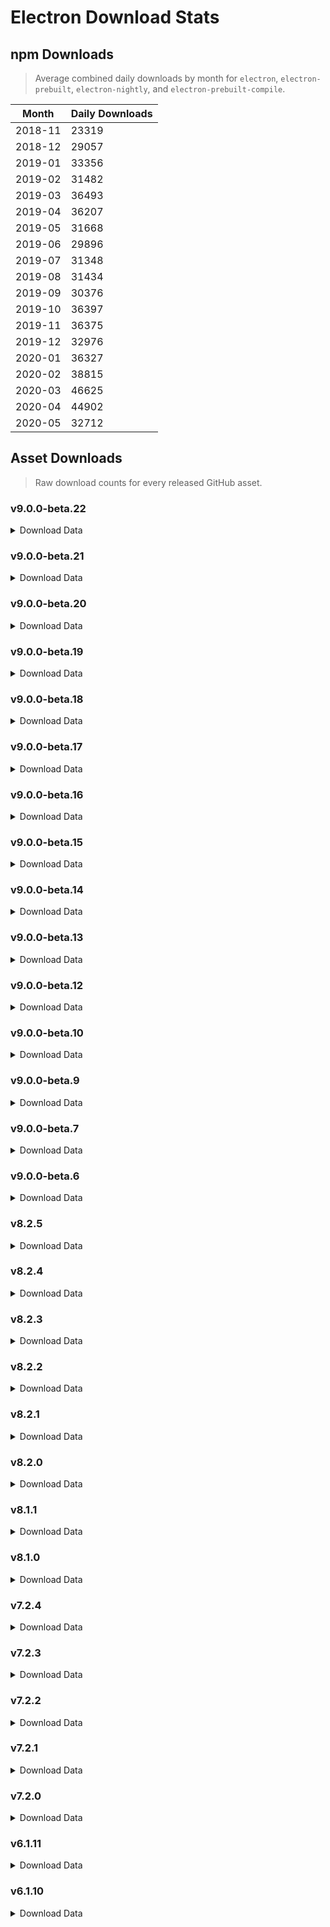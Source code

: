 # Electron Download Stats

## npm Downloads

> Average combined daily downloads by month for `electron`, `electron-prebuilt`, `electron-nightly`, and `electron-prebuilt-compile`.

Month | Daily Downloads
--- | ---
2018-11 | 23319
2018-12 | 29057
2019-01 | 33356
2019-02 | 31482
2019-03 | 36493
2019-04 | 36207
2019-05 | 31668
2019-06 | 29896
2019-07 | 31348
2019-08 | 31434
2019-09 | 30376
2019-10 | 36397
2019-11 | 36375
2019-12 | 32976
2020-01 | 36327
2020-02 | 38815
2020-03 | 46625
2020-04 | 44902
2020-05 | 32712


## Asset Downloads

> Raw download counts for every released GitHub asset.


### v9.0.0-beta.22

<details><summary>Download Data</summary>

File | Downloads
--- | ---
SHASUMS256.txt | 490
electron-v9.0.0-beta.22-win32-x64.zip | 335
electron-v9.0.0-beta.22-linux-x64.zip | 228
electron-v9.0.0-beta.22-darwin-x64.zip | 212
electron-v9.0.0-beta.22-win32-ia32.zip | 89
electron-v9.0.0-beta.22-linux-ia32.zip | 66
chromedriver-v9.0.0-beta.22-win32-x64.zip | 30
electron-api.json | 20
electron-v9.0.0-beta.22-mas-x64.zip | 19
chromedriver-v9.0.0-beta.22-darwin-x64.zip | 18
chromedriver-v9.0.0-beta.22-win32-ia32.zip | 18
electron.d.ts | 18
mksnapshot-v9.0.0-beta.22-win32-x64.zip | 18
chromedriver-v9.0.0-beta.22-win32-arm64.zip | 17
ffmpeg-v9.0.0-beta.22-win32-x64.zip | 17
chromedriver-v9.0.0-beta.22-linux-x64.zip | 16
electron-v9.0.0-beta.22-linux-armv7l.zip | 15
electron-v9.0.0-beta.22-win32-arm64.zip | 15
ffmpeg-v9.0.0-beta.22-linux-x64.zip | 15
hunspell_dictionaries.zip | 15
chromedriver-v9.0.0-beta.22-mas-x64.zip | 14
electron-v9.0.0-beta.22-linux-arm64.zip | 14
electron-v9.0.0-beta.22-win32-ia32-symbols.zip | 14
ffmpeg-v9.0.0-beta.22-win32-ia32.zip | 14
mksnapshot-v9.0.0-beta.22-linux-x64.zip | 14
mksnapshot-v9.0.0-beta.22-win32-ia32.zip | 13
chromedriver-v9.0.0-beta.22-linux-armv7l.zip | 12
electron-v9.0.0-beta.22-linux-arm64-debug.zip | 12
electron-v9.0.0-beta.22-mas-x64-symbols.zip | 12
electron-v9.0.0-beta.22-win32-ia32-toolchain-profile.zip | 12
electron-v9.0.0-beta.22-win32-x64-symbols.zip | 12
electron-v9.0.0-beta.22-win32-x64-toolchain-profile.zip | 12
ffmpeg-v9.0.0-beta.22-linux-ia32.zip | 12
mksnapshot-v9.0.0-beta.22-linux-ia32.zip | 12
chromedriver-v9.0.0-beta.22-linux-arm64.zip | 11
chromedriver-v9.0.0-beta.22-linux-ia32.zip | 11
electron-v9.0.0-beta.22-darwin-x64-symbols.zip | 11
electron-v9.0.0-beta.22-linux-arm64-symbols.zip | 11
electron-v9.0.0-beta.22-linux-x64-symbols.zip | 11
electron-v9.0.0-beta.22-win32-arm64-symbols.zip | 11
electron-v9.0.0-beta.22-win32-arm64-toolchain-profile.zip | 11
ffmpeg-v9.0.0-beta.22-darwin-x64.zip | 11
ffmpeg-v9.0.0-beta.22-linux-arm64.zip | 11
ffmpeg-v9.0.0-beta.22-linux-armv7l.zip | 11
ffmpeg-v9.0.0-beta.22-mas-x64.zip | 11
ffmpeg-v9.0.0-beta.22-win32-arm64.zip | 11
mksnapshot-v9.0.0-beta.22-darwin-x64.zip | 11
mksnapshot-v9.0.0-beta.22-linux-armv7l-x64.zip | 11
mksnapshot-v9.0.0-beta.22-mas-x64.zip | 11
mksnapshot-v9.0.0-beta.22-win32-arm64-x64.zip | 11
electron-v9.0.0-beta.22-linux-armv7l-debug.zip | 10
electron-v9.0.0-beta.22-linux-armv7l-symbols.zip | 10
electron-v9.0.0-beta.22-linux-ia32-debug.zip | 10
electron-v9.0.0-beta.22-linux-ia32-symbols.zip | 10
electron-v9.0.0-beta.22-win32-ia32-pdb.zip | 10
electron-v9.0.0-beta.22-win32-x64-pdb.zip | 10
electron-v9.0.0-beta.22-darwin-x64-dsym.zip | 7
electron-v9.0.0-beta.22-linux-x64-debug.zip | 7
electron-v9.0.0-beta.22-mas-x64-dsym.zip | 7
electron-v9.0.0-beta.22-win32-arm64-pdb.zip | 7
mksnapshot-v9.0.0-beta.22-linux-arm64-x64.zip | 7

</details>

### v9.0.0-beta.21

<details><summary>Download Data</summary>

File | Downloads
--- | ---
SHASUMS256.txt | 248
electron-v9.0.0-beta.21-win32-x64.zip | 183
electron-v9.0.0-beta.21-darwin-x64.zip | 105
electron-v9.0.0-beta.21-linux-x64.zip | 95
electron-v9.0.0-beta.21-win32-ia32.zip | 25
chromedriver-v9.0.0-beta.21-linux-armv7l.zip | 21
chromedriver-v9.0.0-beta.21-win32-x64.zip | 19
electron-v9.0.0-beta.21-darwin-x64-symbols.zip | 18
chromedriver-v9.0.0-beta.21-linux-ia32.zip | 16
chromedriver-v9.0.0-beta.21-linux-x64.zip | 16
electron-v9.0.0-beta.21-linux-arm64.zip | 16
chromedriver-v9.0.0-beta.21-darwin-x64.zip | 15
chromedriver-v9.0.0-beta.21-mas-x64.zip | 15
electron-v9.0.0-beta.21-linux-ia32.zip | 15
ffmpeg-v9.0.0-beta.21-win32-x64.zip | 15
mksnapshot-v9.0.0-beta.21-win32-x64.zip | 15
electron-v9.0.0-beta.21-linux-armv7l-symbols.zip | 14
electron-v9.0.0-beta.21-linux-armv7l.zip | 14
electron-v9.0.0-beta.21-win32-ia32-symbols.zip | 14
electron.d.ts | 14
chromedriver-v9.0.0-beta.21-linux-arm64.zip | 13
chromedriver-v9.0.0-beta.21-win32-arm64.zip | 13
electron-api.json | 13
electron-v9.0.0-beta.21-mas-x64.zip | 13
hunspell_dictionaries.zip | 13
mksnapshot-v9.0.0-beta.21-linux-x64.zip | 13
chromedriver-v9.0.0-beta.21-win32-ia32.zip | 12
electron-v9.0.0-beta.21-darwin-x64-dsym.zip | 12
electron-v9.0.0-beta.21-mas-x64-symbols.zip | 12
electron-v9.0.0-beta.21-win32-arm64.zip | 12
electron-v9.0.0-beta.21-win32-ia32-pdb.zip | 12
electron-v9.0.0-beta.21-win32-ia32-toolchain-profile.zip | 12
electron-v9.0.0-beta.21-win32-x64-symbols.zip | 12
electron-v9.0.0-beta.21-win32-x64-toolchain-profile.zip | 12
ffmpeg-v9.0.0-beta.21-darwin-x64.zip | 12
ffmpeg-v9.0.0-beta.21-linux-x64.zip | 12
ffmpeg-v9.0.0-beta.21-win32-ia32.zip | 12
mksnapshot-v9.0.0-beta.21-linux-ia32.zip | 12
mksnapshot-v9.0.0-beta.21-win32-ia32.zip | 12
electron-v9.0.0-beta.21-linux-arm64-debug.zip | 11
electron-v9.0.0-beta.21-linux-arm64-symbols.zip | 11
electron-v9.0.0-beta.21-linux-armv7l-debug.zip | 11
electron-v9.0.0-beta.21-linux-ia32-debug.zip | 11
electron-v9.0.0-beta.21-linux-ia32-symbols.zip | 11
electron-v9.0.0-beta.21-linux-x64-symbols.zip | 11
electron-v9.0.0-beta.21-win32-arm64-symbols.zip | 11
electron-v9.0.0-beta.21-win32-arm64-toolchain-profile.zip | 11
electron-v9.0.0-beta.21-win32-x64-pdb.zip | 11
ffmpeg-v9.0.0-beta.21-linux-arm64.zip | 11
ffmpeg-v9.0.0-beta.21-linux-armv7l.zip | 11
ffmpeg-v9.0.0-beta.21-linux-ia32.zip | 11
ffmpeg-v9.0.0-beta.21-mas-x64.zip | 11
ffmpeg-v9.0.0-beta.21-win32-arm64.zip | 11
mksnapshot-v9.0.0-beta.21-darwin-x64.zip | 11
mksnapshot-v9.0.0-beta.21-linux-armv7l-x64.zip | 11
mksnapshot-v9.0.0-beta.21-mas-x64.zip | 11
mksnapshot-v9.0.0-beta.21-win32-arm64-x64.zip | 11
electron-v9.0.0-beta.21-linux-x64-debug.zip | 7
electron-v9.0.0-beta.21-mas-x64-dsym.zip | 7
electron-v9.0.0-beta.21-win32-arm64-pdb.zip | 7
mksnapshot-v9.0.0-beta.21-linux-arm64-x64.zip | 7

</details>

### v9.0.0-beta.20

<details><summary>Download Data</summary>

File | Downloads
--- | ---
SHASUMS256.txt | 96
electron-v9.0.0-beta.20-win32-x64.zip | 62
electron-v9.0.0-beta.20-linux-x64.zip | 59
electron-v9.0.0-beta.20-darwin-x64.zip | 25
electron-v9.0.0-beta.20-win32-ia32.zip | 21
electron-v9.0.0-beta.20-win32-ia32-symbols.zip | 14
electron-v9.0.0-beta.20-linux-ia32.zip | 13
chromedriver-v9.0.0-beta.20-darwin-x64.zip | 11
chromedriver-v9.0.0-beta.20-linux-ia32.zip | 11
chromedriver-v9.0.0-beta.20-linux-x64.zip | 11
chromedriver-v9.0.0-beta.20-win32-arm64.zip | 11
electron-v9.0.0-beta.20-darwin-x64-symbols.zip | 11
electron-v9.0.0-beta.20-linux-ia32-symbols.zip | 11
electron-v9.0.0-beta.20-win32-arm64-symbols.zip | 11
electron.d.ts | 11
ffmpeg-v9.0.0-beta.20-linux-arm64.zip | 11
mksnapshot-v9.0.0-beta.20-linux-armv7l-x64.zip | 11
mksnapshot-v9.0.0-beta.20-mas-x64.zip | 11
mksnapshot-v9.0.0-beta.20-win32-x64.zip | 11
chromedriver-v9.0.0-beta.20-mas-x64.zip | 10
chromedriver-v9.0.0-beta.20-win32-ia32.zip | 10
chromedriver-v9.0.0-beta.20-win32-x64.zip | 10
electron-api.json | 10
electron-v9.0.0-beta.20-linux-arm64-debug.zip | 10
electron-v9.0.0-beta.20-linux-arm64-symbols.zip | 10
electron-v9.0.0-beta.20-linux-arm64.zip | 10
electron-v9.0.0-beta.20-linux-armv7l-debug.zip | 10
electron-v9.0.0-beta.20-linux-armv7l-symbols.zip | 10
electron-v9.0.0-beta.20-linux-armv7l.zip | 10
electron-v9.0.0-beta.20-linux-ia32-debug.zip | 10
electron-v9.0.0-beta.20-linux-x64-symbols.zip | 10
electron-v9.0.0-beta.20-mas-x64-symbols.zip | 10
electron-v9.0.0-beta.20-mas-x64.zip | 10
electron-v9.0.0-beta.20-win32-arm64-toolchain-profile.zip | 10
electron-v9.0.0-beta.20-win32-arm64.zip | 10
electron-v9.0.0-beta.20-win32-ia32-toolchain-profile.zip | 10
electron-v9.0.0-beta.20-win32-x64-pdb.zip | 10
electron-v9.0.0-beta.20-win32-x64-symbols.zip | 10
electron-v9.0.0-beta.20-win32-x64-toolchain-profile.zip | 10
ffmpeg-v9.0.0-beta.20-darwin-x64.zip | 10
ffmpeg-v9.0.0-beta.20-linux-armv7l.zip | 10
ffmpeg-v9.0.0-beta.20-linux-ia32.zip | 10
ffmpeg-v9.0.0-beta.20-linux-x64.zip | 10
ffmpeg-v9.0.0-beta.20-mas-x64.zip | 10
ffmpeg-v9.0.0-beta.20-win32-arm64.zip | 10
ffmpeg-v9.0.0-beta.20-win32-ia32.zip | 10
ffmpeg-v9.0.0-beta.20-win32-x64.zip | 10
hunspell_dictionaries.zip | 10
mksnapshot-v9.0.0-beta.20-darwin-x64.zip | 10
mksnapshot-v9.0.0-beta.20-linux-ia32.zip | 10
mksnapshot-v9.0.0-beta.20-linux-x64.zip | 10
mksnapshot-v9.0.0-beta.20-win32-arm64-x64.zip | 10
mksnapshot-v9.0.0-beta.20-win32-ia32.zip | 10
chromedriver-v9.0.0-beta.20-linux-arm64.zip | 9
chromedriver-v9.0.0-beta.20-linux-armv7l.zip | 9
electron-v9.0.0-beta.20-win32-ia32-pdb.zip | 9
electron-v9.0.0-beta.20-darwin-x64-dsym.zip | 6
electron-v9.0.0-beta.20-linux-x64-debug.zip | 6
electron-v9.0.0-beta.20-mas-x64-dsym.zip | 6
electron-v9.0.0-beta.20-win32-arm64-pdb.zip | 6
mksnapshot-v9.0.0-beta.20-linux-arm64-x64.zip | 6

</details>

### v9.0.0-beta.19

<details><summary>Download Data</summary>

File | Downloads
--- | ---
SHASUMS256.txt | 323
electron-v9.0.0-beta.19-win32-x64.zip | 305
electron-v9.0.0-beta.19-darwin-x64.zip | 192
electron-v9.0.0-beta.19-linux-x64.zip | 189
electron-v9.0.0-beta.19-win32-ia32.zip | 99
electron-v9.0.0-beta.19-linux-ia32.zip | 86
chromedriver-v9.0.0-beta.19-darwin-x64.zip | 30
chromedriver-v9.0.0-beta.19-win32-x64.zip | 30
chromedriver-v9.0.0-beta.19-linux-armv7l.zip | 21
electron-v9.0.0-beta.19-linux-arm64.zip | 21
electron-v9.0.0-beta.19-linux-x64-symbols.zip | 20
chromedriver-v9.0.0-beta.19-linux-x64.zip | 19
chromedriver-v9.0.0-beta.19-linux-arm64.zip | 18
electron-v9.0.0-beta.19-linux-arm64-symbols.zip | 18
electron-v9.0.0-beta.19-mas-x64.zip | 18
electron-v9.0.0-beta.19-win32-ia32-symbols.zip | 18
electron-v9.0.0-beta.19-linux-armv7l.zip | 17
electron-v9.0.0-beta.19-win32-x64-symbols.zip | 17
chromedriver-v9.0.0-beta.19-win32-arm64.zip | 15
electron-api.json | 15
electron-v9.0.0-beta.19-linux-arm64-debug.zip | 15
electron-v9.0.0-beta.19-linux-armv7l-debug.zip | 15
electron-v9.0.0-beta.19-mas-x64-symbols.zip | 15
electron-v9.0.0-beta.19-win32-ia32-pdb.zip | 15
electron.d.ts | 15
chromedriver-v9.0.0-beta.19-win32-ia32.zip | 14
electron-v9.0.0-beta.19-darwin-x64-symbols.zip | 14
electron-v9.0.0-beta.19-linux-armv7l-symbols.zip | 14
electron-v9.0.0-beta.19-linux-ia32-debug.zip | 14
electron-v9.0.0-beta.19-linux-ia32-symbols.zip | 14
electron-v9.0.0-beta.19-win32-arm64-toolchain-profile.zip | 14
electron-v9.0.0-beta.19-win32-x64-pdb.zip | 14
chromedriver-v9.0.0-beta.19-linux-ia32.zip | 13
chromedriver-v9.0.0-beta.19-mas-x64.zip | 13
electron-v9.0.0-beta.19-win32-arm64-symbols.zip | 13
electron-v9.0.0-beta.19-win32-arm64.zip | 13
mksnapshot-v9.0.0-beta.19-linux-x64.zip | 13
electron-v9.0.0-beta.19-win32-x64-toolchain-profile.zip | 12
ffmpeg-v9.0.0-beta.19-darwin-x64.zip | 12
ffmpeg-v9.0.0-beta.19-linux-x64.zip | 12
ffmpeg-v9.0.0-beta.19-mas-x64.zip | 12
ffmpeg-v9.0.0-beta.19-win32-arm64.zip | 12
ffmpeg-v9.0.0-beta.19-win32-x64.zip | 12
hunspell_dictionaries.zip | 12
mksnapshot-v9.0.0-beta.19-mas-x64.zip | 12
mksnapshot-v9.0.0-beta.19-win32-x64.zip | 12
electron-v9.0.0-beta.19-darwin-x64-dsym.zip | 11
electron-v9.0.0-beta.19-win32-ia32-toolchain-profile.zip | 11
ffmpeg-v9.0.0-beta.19-linux-arm64.zip | 11
ffmpeg-v9.0.0-beta.19-linux-armv7l.zip | 11
ffmpeg-v9.0.0-beta.19-linux-ia32.zip | 11
ffmpeg-v9.0.0-beta.19-win32-ia32.zip | 11
mksnapshot-v9.0.0-beta.19-darwin-x64.zip | 11
mksnapshot-v9.0.0-beta.19-linux-armv7l-x64.zip | 11
mksnapshot-v9.0.0-beta.19-linux-ia32.zip | 11
mksnapshot-v9.0.0-beta.19-win32-arm64-x64.zip | 11
mksnapshot-v9.0.0-beta.19-win32-ia32.zip | 11
electron-v9.0.0-beta.19-linux-x64-debug.zip | 10
electron-v9.0.0-beta.19-mas-x64-dsym.zip | 10
electron-v9.0.0-beta.19-win32-arm64-pdb.zip | 10
mksnapshot-v9.0.0-beta.19-linux-arm64-x64.zip | 8

</details>

### v9.0.0-beta.18

<details><summary>Download Data</summary>

File | Downloads
--- | ---
SHASUMS256.txt | 438
electron-v9.0.0-beta.18-win32-x64.zip | 345
electron-v9.0.0-beta.18-linux-x64.zip | 215
electron-v9.0.0-beta.18-darwin-x64.zip | 197
electron-v9.0.0-beta.18-win32-ia32.zip | 56
chromedriver-v9.0.0-beta.18-linux-armv7l.zip | 46
chromedriver-v9.0.0-beta.18-darwin-x64.zip | 33
chromedriver-v9.0.0-beta.18-win32-x64.zip | 30
electron-v9.0.0-beta.18-linux-ia32.zip | 26
chromedriver-v9.0.0-beta.18-linux-x64.zip | 25
chromedriver-v9.0.0-beta.18-linux-arm64.zip | 20
chromedriver-v9.0.0-beta.18-win32-arm64.zip | 20
chromedriver-v9.0.0-beta.18-mas-x64.zip | 17
electron-v9.0.0-beta.18-linux-armv7l.zip | 16
chromedriver-v9.0.0-beta.18-win32-ia32.zip | 15
electron-v9.0.0-beta.18-win32-ia32-symbols.zip | 15
chromedriver-v9.0.0-beta.18-linux-ia32.zip | 14
electron-api.json | 14
electron-v9.0.0-beta.18-mas-x64.zip | 14
mksnapshot-v9.0.0-beta.18-linux-x64.zip | 14
electron.d.ts | 13
hunspell_dictionaries.zip | 13
mksnapshot-v9.0.0-beta.18-win32-x64.zip | 13
electron-v9.0.0-beta.18-linux-arm64.zip | 12
electron-v9.0.0-beta.18-win32-x64-symbols.zip | 12
ffmpeg-v9.0.0-beta.18-linux-x64.zip | 12
electron-v9.0.0-beta.18-linux-ia32-symbols.zip | 11
electron-v9.0.0-beta.18-linux-x64-symbols.zip | 11
electron-v9.0.0-beta.18-win32-ia32-pdb.zip | 11
ffmpeg-v9.0.0-beta.18-darwin-x64.zip | 11
ffmpeg-v9.0.0-beta.18-mas-x64.zip | 11
ffmpeg-v9.0.0-beta.18-win32-x64.zip | 11
mksnapshot-v9.0.0-beta.18-mas-x64.zip | 11
electron-v9.0.0-beta.18-darwin-x64-symbols.zip | 10
electron-v9.0.0-beta.18-linux-arm64-debug.zip | 10
electron-v9.0.0-beta.18-linux-arm64-symbols.zip | 10
electron-v9.0.0-beta.18-linux-armv7l-debug.zip | 10
electron-v9.0.0-beta.18-linux-armv7l-symbols.zip | 10
electron-v9.0.0-beta.18-linux-ia32-debug.zip | 10
electron-v9.0.0-beta.18-mas-x64-symbols.zip | 10
electron-v9.0.0-beta.18-win32-arm64-symbols.zip | 10
electron-v9.0.0-beta.18-win32-arm64-toolchain-profile.zip | 10
electron-v9.0.0-beta.18-win32-arm64.zip | 10
electron-v9.0.0-beta.18-win32-ia32-toolchain-profile.zip | 10
electron-v9.0.0-beta.18-win32-x64-pdb.zip | 10
electron-v9.0.0-beta.18-win32-x64-toolchain-profile.zip | 10
ffmpeg-v9.0.0-beta.18-linux-arm64.zip | 10
ffmpeg-v9.0.0-beta.18-linux-armv7l.zip | 10
ffmpeg-v9.0.0-beta.18-linux-ia32.zip | 10
ffmpeg-v9.0.0-beta.18-win32-arm64.zip | 10
ffmpeg-v9.0.0-beta.18-win32-ia32.zip | 10
mksnapshot-v9.0.0-beta.18-darwin-x64.zip | 10
mksnapshot-v9.0.0-beta.18-linux-armv7l-x64.zip | 10
mksnapshot-v9.0.0-beta.18-linux-ia32.zip | 10
mksnapshot-v9.0.0-beta.18-win32-arm64-x64.zip | 10
mksnapshot-v9.0.0-beta.18-win32-ia32.zip | 10
electron-v9.0.0-beta.18-darwin-x64-dsym.zip | 7
electron-v9.0.0-beta.18-linux-x64-debug.zip | 6
electron-v9.0.0-beta.18-mas-x64-dsym.zip | 6
electron-v9.0.0-beta.18-win32-arm64-pdb.zip | 6
mksnapshot-v9.0.0-beta.18-linux-arm64-x64.zip | 6

</details>

### v9.0.0-beta.17

<details><summary>Download Data</summary>

File | Downloads
--- | ---
SHASUMS256.txt | 275
electron-v9.0.0-beta.17-win32-x64.zip | 234
electron-v9.0.0-beta.17-darwin-x64.zip | 124
electron-v9.0.0-beta.17-linux-x64.zip | 110
chromedriver-v9.0.0-beta.17-win32-x64.zip | 39
electron-v9.0.0-beta.17-win32-ia32.zip | 33
chromedriver-v9.0.0-beta.17-linux-x64.zip | 22
chromedriver-v9.0.0-beta.17-darwin-x64.zip | 21
chromedriver-v9.0.0-beta.17-win32-arm64.zip | 19
mksnapshot-v9.0.0-beta.17-win32-x64.zip | 19
electron-api.json | 17
electron-v9.0.0-beta.17-linux-armv7l.zip | 17
electron-v9.0.0-beta.17-win32-x64-pdb.zip | 17
hunspell_dictionaries.zip | 17
mksnapshot-v9.0.0-beta.17-linux-x64.zip | 17
electron-v9.0.0-beta.17-linux-armv7l-symbols.zip | 16
electron-v9.0.0-beta.17-win32-ia32-symbols.zip | 16
electron.d.ts | 16
ffmpeg-v9.0.0-beta.17-win32-x64.zip | 16
chromedriver-v9.0.0-beta.17-linux-arm64.zip | 13
chromedriver-v9.0.0-beta.17-mas-x64.zip | 13
chromedriver-v9.0.0-beta.17-win32-ia32.zip | 13
electron-v9.0.0-beta.17-darwin-x64-symbols.zip | 13
ffmpeg-v9.0.0-beta.17-linux-x64.zip | 13
electron-v9.0.0-beta.17-darwin-x64-dsym.zip | 12
electron-v9.0.0-beta.17-linux-ia32.zip | 12
electron-v9.0.0-beta.17-mas-x64.zip | 12
electron-v9.0.0-beta.17-win32-arm64.zip | 12
electron-v9.0.0-beta.17-win32-ia32-pdb.zip | 12
electron-v9.0.0-beta.17-win32-ia32-toolchain-profile.zip | 12
electron-v9.0.0-beta.17-win32-x64-toolchain-profile.zip | 12
electron-v9.0.0-beta.17-linux-arm64-symbols.zip | 11
electron-v9.0.0-beta.17-linux-arm64.zip | 11
electron-v9.0.0-beta.17-linux-armv7l-debug.zip | 11
ffmpeg-v9.0.0-beta.17-win32-ia32.zip | 11
mksnapshot-v9.0.0-beta.17-linux-ia32.zip | 11
mksnapshot-v9.0.0-beta.17-mas-x64.zip | 11
mksnapshot-v9.0.0-beta.17-win32-arm64-x64.zip | 11
mksnapshot-v9.0.0-beta.17-win32-ia32.zip | 11
chromedriver-v9.0.0-beta.17-linux-armv7l.zip | 10
chromedriver-v9.0.0-beta.17-linux-ia32.zip | 10
electron-v9.0.0-beta.17-linux-arm64-debug.zip | 10
electron-v9.0.0-beta.17-linux-ia32-debug.zip | 10
electron-v9.0.0-beta.17-linux-ia32-symbols.zip | 10
electron-v9.0.0-beta.17-linux-x64-symbols.zip | 10
electron-v9.0.0-beta.17-mas-x64-symbols.zip | 10
electron-v9.0.0-beta.17-win32-arm64-symbols.zip | 10
electron-v9.0.0-beta.17-win32-arm64-toolchain-profile.zip | 10
electron-v9.0.0-beta.17-win32-x64-symbols.zip | 10
ffmpeg-v9.0.0-beta.17-darwin-x64.zip | 10
ffmpeg-v9.0.0-beta.17-linux-arm64.zip | 10
ffmpeg-v9.0.0-beta.17-linux-armv7l.zip | 10
ffmpeg-v9.0.0-beta.17-linux-ia32.zip | 10
ffmpeg-v9.0.0-beta.17-mas-x64.zip | 10
ffmpeg-v9.0.0-beta.17-win32-arm64.zip | 10
mksnapshot-v9.0.0-beta.17-darwin-x64.zip | 10
mksnapshot-v9.0.0-beta.17-linux-armv7l-x64.zip | 10
electron-v9.0.0-beta.17-mas-x64-dsym.zip | 7
electron-v9.0.0-beta.17-win32-arm64-pdb.zip | 7
electron-v9.0.0-beta.17-linux-x64-debug.zip | 6
mksnapshot-v9.0.0-beta.17-linux-arm64-x64.zip | 6

</details>

### v9.0.0-beta.16

<details><summary>Download Data</summary>

File | Downloads
--- | ---
SHASUMS256.txt | 441
electron-v9.0.0-beta.16-darwin-x64.zip | 237
electron-v9.0.0-beta.16-win32-x64.zip | 217
electron-v9.0.0-beta.16-linux-x64.zip | 125
chromedriver-v9.0.0-beta.16-darwin-x64.zip | 56
electron-v9.0.0-beta.16-win32-ia32.zip | 50
chromedriver-v9.0.0-beta.16-linux-x64.zip | 30
chromedriver-v9.0.0-beta.16-linux-armv7l.zip | 29
electron-v9.0.0-beta.16-linux-ia32.zip | 19
electron-v9.0.0-beta.16-win32-ia32-symbols.zip | 19
chromedriver-v9.0.0-beta.16-win32-x64.zip | 17
electron-v9.0.0-beta.16-linux-armv7l.zip | 14
electron.d.ts | 14
ffmpeg-v9.0.0-beta.16-win32-ia32.zip | 14
ffmpeg-v9.0.0-beta.16-win32-x64.zip | 14
hunspell_dictionaries.zip | 14
chromedriver-v9.0.0-beta.16-linux-arm64.zip | 13
chromedriver-v9.0.0-beta.16-mas-x64.zip | 13
electron-v9.0.0-beta.16-darwin-x64-symbols.zip | 13
electron-v9.0.0-beta.16-win32-ia32-pdb.zip | 13
electron-v9.0.0-beta.16-win32-x64-pdb.zip | 13
electron-v9.0.0-beta.16-win32-x64-toolchain-profile.zip | 13
mksnapshot-v9.0.0-beta.16-linux-ia32.zip | 13
mksnapshot-v9.0.0-beta.16-win32-ia32.zip | 13
chromedriver-v9.0.0-beta.16-win32-arm64.zip | 12
chromedriver-v9.0.0-beta.16-win32-ia32.zip | 12
electron-v9.0.0-beta.16-linux-arm64-debug.zip | 12
electron-v9.0.0-beta.16-win32-ia32-toolchain-profile.zip | 12
ffmpeg-v9.0.0-beta.16-darwin-x64.zip | 12
mksnapshot-v9.0.0-beta.16-darwin-x64.zip | 12
mksnapshot-v9.0.0-beta.16-linux-armv7l-x64.zip | 12
mksnapshot-v9.0.0-beta.16-linux-x64.zip | 12
mksnapshot-v9.0.0-beta.16-mas-x64.zip | 12
mksnapshot-v9.0.0-beta.16-win32-arm64-x64.zip | 12
mksnapshot-v9.0.0-beta.16-win32-x64.zip | 12
chromedriver-v9.0.0-beta.16-linux-ia32.zip | 11
electron-api.json | 11
electron-v9.0.0-beta.16-linux-arm64-symbols.zip | 11
electron-v9.0.0-beta.16-linux-arm64.zip | 11
electron-v9.0.0-beta.16-linux-armv7l-debug.zip | 11
electron-v9.0.0-beta.16-linux-armv7l-symbols.zip | 11
electron-v9.0.0-beta.16-linux-ia32-debug.zip | 11
electron-v9.0.0-beta.16-linux-ia32-symbols.zip | 11
electron-v9.0.0-beta.16-linux-x64-symbols.zip | 11
electron-v9.0.0-beta.16-mas-x64-symbols.zip | 11
electron-v9.0.0-beta.16-mas-x64.zip | 11
electron-v9.0.0-beta.16-win32-arm64-symbols.zip | 11
electron-v9.0.0-beta.16-win32-arm64-toolchain-profile.zip | 11
electron-v9.0.0-beta.16-win32-arm64.zip | 11
electron-v9.0.0-beta.16-win32-x64-symbols.zip | 11
ffmpeg-v9.0.0-beta.16-linux-arm64.zip | 11
ffmpeg-v9.0.0-beta.16-linux-armv7l.zip | 11
ffmpeg-v9.0.0-beta.16-linux-ia32.zip | 11
ffmpeg-v9.0.0-beta.16-linux-x64.zip | 11
ffmpeg-v9.0.0-beta.16-mas-x64.zip | 11
ffmpeg-v9.0.0-beta.16-win32-arm64.zip | 11
electron-v9.0.0-beta.16-darwin-x64-dsym.zip | 9
mksnapshot-v9.0.0-beta.16-linux-arm64-x64.zip | 8
electron-v9.0.0-beta.16-linux-x64-debug.zip | 7
electron-v9.0.0-beta.16-mas-x64-dsym.zip | 7
electron-v9.0.0-beta.16-win32-arm64-pdb.zip | 7

</details>

### v9.0.0-beta.15

<details><summary>Download Data</summary>

File | Downloads
--- | ---
SHASUMS256.txt | 275
chromedriver-v9.0.0-beta.15-darwin-x64.zip | 261
electron-v9.0.0-beta.15-win32-x64.zip | 197
electron-v9.0.0-beta.15-linux-x64.zip | 150
electron-v9.0.0-beta.15-darwin-x64.zip | 125
electron-v9.0.0-beta.15-win32-ia32.zip | 43
chromedriver-v9.0.0-beta.15-linux-arm64.zip | 36
chromedriver-v9.0.0-beta.15-linux-armv7l.zip | 32
chromedriver-v9.0.0-beta.15-win32-x64.zip | 28
electron-v9.0.0-beta.15-linux-ia32.zip | 27
electron-v9.0.0-beta.15-linux-arm64.zip | 18
electron-api.json | 17
electron-v9.0.0-beta.15-darwin-x64-symbols.zip | 16
electron-v9.0.0-beta.15-win32-ia32-symbols.zip | 16
chromedriver-v9.0.0-beta.15-win32-arm64.zip | 15
electron-v9.0.0-beta.15-linux-armv7l-symbols.zip | 15
electron.d.ts | 15
ffmpeg-v9.0.0-beta.15-linux-x64.zip | 15
mksnapshot-v9.0.0-beta.15-win32-x64.zip | 15
chromedriver-v9.0.0-beta.15-linux-ia32.zip | 14
electron-v9.0.0-beta.15-linux-arm64-debug.zip | 14
electron-v9.0.0-beta.15-linux-arm64-symbols.zip | 14
electron-v9.0.0-beta.15-linux-armv7l-debug.zip | 14
electron-v9.0.0-beta.15-win32-x64-toolchain-profile.zip | 14
ffmpeg-v9.0.0-beta.15-win32-x64.zip | 14
electron-v9.0.0-beta.15-mas-x64.zip | 13
electron-v9.0.0-beta.15-win32-ia32-toolchain-profile.zip | 13
hunspell_dictionaries.zip | 13
mksnapshot-v9.0.0-beta.15-linux-armv7l-x64.zip | 13
mksnapshot-v9.0.0-beta.15-linux-x64.zip | 13
mksnapshot-v9.0.0-beta.15-win32-arm64-x64.zip | 13
chromedriver-v9.0.0-beta.15-linux-x64.zip | 12
electron-v9.0.0-beta.15-win32-arm64-symbols.zip | 12
electron-v9.0.0-beta.15-win32-arm64-toolchain-profile.zip | 12
electron-v9.0.0-beta.15-win32-x64-pdb.zip | 12
electron-v9.0.0-beta.15-win32-x64-symbols.zip | 12
ffmpeg-v9.0.0-beta.15-mas-x64.zip | 12
ffmpeg-v9.0.0-beta.15-win32-arm64.zip | 12
ffmpeg-v9.0.0-beta.15-win32-ia32.zip | 12
chromedriver-v9.0.0-beta.15-mas-x64.zip | 11
chromedriver-v9.0.0-beta.15-win32-ia32.zip | 11
electron-v9.0.0-beta.15-darwin-x64-dsym.zip | 11
electron-v9.0.0-beta.15-linux-ia32-debug.zip | 11
electron-v9.0.0-beta.15-linux-ia32-symbols.zip | 11
electron-v9.0.0-beta.15-mas-x64-symbols.zip | 11
electron-v9.0.0-beta.15-win32-arm64.zip | 11
ffmpeg-v9.0.0-beta.15-darwin-x64.zip | 11
ffmpeg-v9.0.0-beta.15-linux-arm64.zip | 11
ffmpeg-v9.0.0-beta.15-linux-armv7l.zip | 11
ffmpeg-v9.0.0-beta.15-linux-ia32.zip | 11
mksnapshot-v9.0.0-beta.15-darwin-x64.zip | 11
mksnapshot-v9.0.0-beta.15-linux-ia32.zip | 11
mksnapshot-v9.0.0-beta.15-mas-x64.zip | 11
mksnapshot-v9.0.0-beta.15-win32-ia32.zip | 11
electron-v9.0.0-beta.15-linux-armv7l.zip | 10
electron-v9.0.0-beta.15-linux-x64-symbols.zip | 10
electron-v9.0.0-beta.15-win32-ia32-pdb.zip | 10
electron-v9.0.0-beta.15-mas-x64-dsym.zip | 7
electron-v9.0.0-beta.15-win32-arm64-pdb.zip | 7
mksnapshot-v9.0.0-beta.15-linux-arm64-x64.zip | 7
electron-v9.0.0-beta.15-linux-x64-debug.zip | 6

</details>

### v9.0.0-beta.14

<details><summary>Download Data</summary>

File | Downloads
--- | ---
SHASUMS256.txt | 459
electron-v9.0.0-beta.14-win32-x64.zip | 318
electron-v9.0.0-beta.14-linux-x64.zip | 209
electron-v9.0.0-beta.14-darwin-x64.zip | 126
electron-v9.0.0-beta.14-win32-ia32.zip | 36
chromedriver-v9.0.0-beta.14-win32-x64.zip | 27
chromedriver-v9.0.0-beta.14-darwin-x64.zip | 26
chromedriver-v9.0.0-beta.14-linux-armv7l.zip | 17
electron-v9.0.0-beta.14-win32-ia32-symbols.zip | 17
chromedriver-v9.0.0-beta.14-win32-ia32.zip | 16
electron-api.json | 16
electron-v9.0.0-beta.14-linux-ia32.zip | 15
electron.d.ts | 15
chromedriver-v9.0.0-beta.14-linux-arm64.zip | 14
chromedriver-v9.0.0-beta.14-win32-arm64.zip | 14
electron-v9.0.0-beta.14-win32-ia32-pdb.zip | 14
ffmpeg-v9.0.0-beta.14-win32-ia32.zip | 14
mksnapshot-v9.0.0-beta.14-win32-ia32.zip | 14
chromedriver-v9.0.0-beta.14-mas-x64.zip | 13
electron-v9.0.0-beta.14-win32-arm64.zip | 13
electron-v9.0.0-beta.14-win32-x64-pdb.zip | 13
electron-v9.0.0-beta.14-win32-x64-toolchain-profile.zip | 13
ffmpeg-v9.0.0-beta.14-win32-x64.zip | 13
hunspell_dictionaries.zip | 13
mksnapshot-v9.0.0-beta.14-win32-x64.zip | 13
chromedriver-v9.0.0-beta.14-linux-ia32.zip | 12
chromedriver-v9.0.0-beta.14-linux-x64.zip | 12
electron-v9.0.0-beta.14-linux-arm64-debug.zip | 12
electron-v9.0.0-beta.14-linux-armv7l.zip | 12
electron-v9.0.0-beta.14-win32-ia32-toolchain-profile.zip | 12
mksnapshot-v9.0.0-beta.14-win32-arm64-x64.zip | 12
electron-v9.0.0-beta.14-darwin-x64-symbols.zip | 11
electron-v9.0.0-beta.14-linux-arm64-symbols.zip | 11
electron-v9.0.0-beta.14-linux-arm64.zip | 11
electron-v9.0.0-beta.14-linux-armv7l-debug.zip | 11
electron-v9.0.0-beta.14-linux-armv7l-symbols.zip | 11
electron-v9.0.0-beta.14-linux-ia32-debug.zip | 11
electron-v9.0.0-beta.14-linux-ia32-symbols.zip | 11
electron-v9.0.0-beta.14-linux-x64-symbols.zip | 11
electron-v9.0.0-beta.14-mas-x64-symbols.zip | 11
electron-v9.0.0-beta.14-mas-x64.zip | 11
electron-v9.0.0-beta.14-win32-arm64-symbols.zip | 11
electron-v9.0.0-beta.14-win32-arm64-toolchain-profile.zip | 11
electron-v9.0.0-beta.14-win32-x64-symbols.zip | 11
ffmpeg-v9.0.0-beta.14-darwin-x64.zip | 11
ffmpeg-v9.0.0-beta.14-linux-arm64.zip | 11
ffmpeg-v9.0.0-beta.14-linux-armv7l.zip | 11
ffmpeg-v9.0.0-beta.14-linux-ia32.zip | 11
ffmpeg-v9.0.0-beta.14-linux-x64.zip | 11
ffmpeg-v9.0.0-beta.14-mas-x64.zip | 11
ffmpeg-v9.0.0-beta.14-win32-arm64.zip | 11
mksnapshot-v9.0.0-beta.14-darwin-x64.zip | 11
mksnapshot-v9.0.0-beta.14-linux-armv7l-x64.zip | 11
mksnapshot-v9.0.0-beta.14-linux-ia32.zip | 11
mksnapshot-v9.0.0-beta.14-linux-x64.zip | 11
mksnapshot-v9.0.0-beta.14-mas-x64.zip | 11
electron-v9.0.0-beta.14-darwin-x64-dsym.zip | 7
electron-v9.0.0-beta.14-linux-x64-debug.zip | 7
electron-v9.0.0-beta.14-mas-x64-dsym.zip | 7
electron-v9.0.0-beta.14-win32-arm64-pdb.zip | 7
mksnapshot-v9.0.0-beta.14-linux-arm64-x64.zip | 7

</details>

### v9.0.0-beta.13

<details><summary>Download Data</summary>

File | Downloads
--- | ---
SHASUMS256.txt | 1575
electron-v9.0.0-beta.13-win32-x64.zip | 1228
electron-v9.0.0-beta.13-darwin-x64.zip | 665
electron-v9.0.0-beta.13-linux-x64.zip | 508
electron-v9.0.0-beta.13-win32-ia32.zip | 102
electron-v9.0.0-beta.13-linux-ia32.zip | 47
chromedriver-v9.0.0-beta.13-win32-x64.zip | 30
chromedriver-v9.0.0-beta.13-darwin-x64.zip | 29
electron-v9.0.0-beta.13-linux-arm64.zip | 24
electron-v9.0.0-beta.13-linux-armv7l.zip | 23
chromedriver-v9.0.0-beta.13-linux-armv7l.zip | 21
electron-v9.0.0-beta.13-darwin-x64-symbols.zip | 21
electron-v9.0.0-beta.13-linux-arm64-symbols.zip | 21
electron-v9.0.0-beta.13-win32-ia32-symbols.zip | 21
electron-api.json | 20
electron-v9.0.0-beta.13-linux-armv7l-symbols.zip | 19
chromedriver-v9.0.0-beta.13-mas-x64.zip | 18
electron-v9.0.0-beta.13-linux-armv7l-debug.zip | 18
electron-v9.0.0-beta.13-win32-x64-symbols.zip | 18
electron.d.ts | 18
chromedriver-v9.0.0-beta.13-linux-x64.zip | 17
chromedriver-v9.0.0-beta.13-win32-ia32.zip | 17
electron-v9.0.0-beta.13-darwin-x64-dsym.zip | 17
electron-v9.0.0-beta.13-linux-arm64-debug.zip | 17
chromedriver-v9.0.0-beta.13-win32-arm64.zip | 16
electron-v9.0.0-beta.13-win32-arm64.zip | 16
chromedriver-v9.0.0-beta.13-linux-arm64.zip | 15
electron-v9.0.0-beta.13-linux-ia32-debug.zip | 15
electron-v9.0.0-beta.13-linux-x64-symbols.zip | 15
electron-v9.0.0-beta.13-mas-x64.zip | 15
electron-v9.0.0-beta.13-win32-arm64-symbols.zip | 15
ffmpeg-v9.0.0-beta.13-linux-x64.zip | 15
ffmpeg-v9.0.0-beta.13-win32-ia32.zip | 15
chromedriver-v9.0.0-beta.13-linux-ia32.zip | 14
electron-v9.0.0-beta.13-win32-ia32-toolchain-profile.zip | 14
electron-v9.0.0-beta.13-win32-x64-toolchain-profile.zip | 14
ffmpeg-v9.0.0-beta.13-linux-arm64.zip | 14
ffmpeg-v9.0.0-beta.13-win32-x64.zip | 14
mksnapshot-v9.0.0-beta.13-darwin-x64.zip | 14
mksnapshot-v9.0.0-beta.13-linux-x64.zip | 14
electron-v9.0.0-beta.13-linux-ia32-symbols.zip | 13
electron-v9.0.0-beta.13-mas-x64-symbols.zip | 13
electron-v9.0.0-beta.13-win32-arm64-toolchain-profile.zip | 13
ffmpeg-v9.0.0-beta.13-darwin-x64.zip | 13
ffmpeg-v9.0.0-beta.13-linux-armv7l.zip | 13
ffmpeg-v9.0.0-beta.13-win32-arm64.zip | 13
hunspell_dictionaries.zip | 13
mksnapshot-v9.0.0-beta.13-linux-ia32.zip | 13
mksnapshot-v9.0.0-beta.13-mas-x64.zip | 13
mksnapshot-v9.0.0-beta.13-win32-arm64-x64.zip | 13
mksnapshot-v9.0.0-beta.13-win32-x64.zip | 13
electron-v9.0.0-beta.13-win32-x64-pdb.zip | 12
ffmpeg-v9.0.0-beta.13-linux-ia32.zip | 12
ffmpeg-v9.0.0-beta.13-mas-x64.zip | 12
mksnapshot-v9.0.0-beta.13-linux-armv7l-x64.zip | 12
mksnapshot-v9.0.0-beta.13-win32-ia32.zip | 12
electron-v9.0.0-beta.13-win32-arm64-pdb.zip | 11
mksnapshot-v9.0.0-beta.13-linux-arm64-x64.zip | 10
electron-v9.0.0-beta.13-linux-x64-debug.zip | 9
electron-v9.0.0-beta.13-mas-x64-dsym.zip | 9
electron-v9.0.0-beta.13-win32-ia32-pdb.zip | 9

</details>

### v9.0.0-beta.12

<details><summary>Download Data</summary>

File | Downloads
--- | ---
SHASUMS256.txt | 282
electron-v9.0.0-beta.12-win32-x64.zip | 214
electron-v9.0.0-beta.12-darwin-x64.zip | 153
electron-v9.0.0-beta.12-linux-x64.zip | 132
electron-v9.0.0-beta.12-win32-ia32.zip | 36
chromedriver-v9.0.0-beta.12-darwin-x64.zip | 28
chromedriver-v9.0.0-beta.12-win32-x64.zip | 27
electron-v9.0.0-beta.12-linux-ia32.zip | 24
chromedriver-v9.0.0-beta.12-linux-arm64.zip | 21
chromedriver-v9.0.0-beta.12-linux-armv7l.zip | 21
mksnapshot-v9.0.0-beta.12-linux-armv7l-x64.zip | 20
mksnapshot-v9.0.0-beta.12-linux-x64.zip | 19
chromedriver-v9.0.0-beta.12-linux-x64.zip | 18
electron-v9.0.0-beta.12-linux-arm64-debug.zip | 18
electron-v9.0.0-beta.12-linux-armv7l.zip | 18
ffmpeg-v9.0.0-beta.12-win32-x64.zip | 18
electron-v9.0.0-beta.12-mas-x64.zip | 17
electron-v9.0.0-beta.12-win32-ia32-symbols.zip | 17
chromedriver-v9.0.0-beta.12-win32-arm64.zip | 16
electron-v9.0.0-beta.12-darwin-x64-dsym.zip | 16
electron-v9.0.0-beta.12-darwin-x64-symbols.zip | 16
electron-v9.0.0-beta.12-linux-arm64-symbols.zip | 16
electron-v9.0.0-beta.12-linux-arm64.zip | 16
electron-v9.0.0-beta.12-win32-arm64.zip | 16
electron-v9.0.0-beta.12-win32-x64-symbols.zip | 16
electron-v9.0.0-beta.12-win32-x64-toolchain-profile.zip | 16
electron.d.ts | 16
ffmpeg-v9.0.0-beta.12-linux-x64.zip | 16
ffmpeg-v9.0.0-beta.12-win32-arm64.zip | 16
chromedriver-v9.0.0-beta.12-linux-ia32.zip | 15
electron-api.json | 15
electron-v9.0.0-beta.12-linux-armv7l-symbols.zip | 15
ffmpeg-v9.0.0-beta.12-linux-arm64.zip | 15
ffmpeg-v9.0.0-beta.12-linux-ia32.zip | 15
ffmpeg-v9.0.0-beta.12-win32-ia32.zip | 15
mksnapshot-v9.0.0-beta.12-darwin-x64.zip | 15
mksnapshot-v9.0.0-beta.12-linux-ia32.zip | 15
mksnapshot-v9.0.0-beta.12-mas-x64.zip | 15
mksnapshot-v9.0.0-beta.12-win32-x64.zip | 15
electron-v9.0.0-beta.12-linux-armv7l-debug.zip | 14
electron-v9.0.0-beta.12-linux-ia32-debug.zip | 14
electron-v9.0.0-beta.12-linux-ia32-symbols.zip | 14
electron-v9.0.0-beta.12-mas-x64-symbols.zip | 14
electron-v9.0.0-beta.12-win32-ia32-toolchain-profile.zip | 14
ffmpeg-v9.0.0-beta.12-darwin-x64.zip | 14
ffmpeg-v9.0.0-beta.12-linux-armv7l.zip | 14
ffmpeg-v9.0.0-beta.12-mas-x64.zip | 14
hunspell_dictionaries.zip | 14
mksnapshot-v9.0.0-beta.12-win32-arm64-x64.zip | 14
mksnapshot-v9.0.0-beta.12-win32-ia32.zip | 14
chromedriver-v9.0.0-beta.12-mas-x64.zip | 13
chromedriver-v9.0.0-beta.12-win32-ia32.zip | 13
electron-v9.0.0-beta.12-linux-x64-symbols.zip | 13
electron-v9.0.0-beta.12-win32-arm64-symbols.zip | 13
electron-v9.0.0-beta.12-win32-arm64-toolchain-profile.zip | 13
electron-v9.0.0-beta.12-win32-ia32-pdb.zip | 13
electron-v9.0.0-beta.12-win32-x64-pdb.zip | 13
mksnapshot-v9.0.0-beta.12-linux-arm64-x64.zip | 12
electron-v9.0.0-beta.12-linux-x64-debug.zip | 11
electron-v9.0.0-beta.12-mas-x64-dsym.zip | 9
electron-v9.0.0-beta.12-win32-arm64-pdb.zip | 9

</details>

### v9.0.0-beta.10

<details><summary>Download Data</summary>

File | Downloads
--- | ---
SHASUMS256.txt | 557
electron-v9.0.0-beta.10-win32-x64.zip | 388
electron-v9.0.0-beta.10-darwin-x64.zip | 263
electron-v9.0.0-beta.10-linux-x64.zip | 254
chromedriver-v9.0.0-beta.10-win32-x64.zip | 77
chromedriver-v9.0.0-beta.10-linux-x64.zip | 73
electron-v9.0.0-beta.10-win32-ia32.zip | 41
electron-v9.0.0-beta.10-win32-x64-symbols.zip | 19
electron-v9.0.0-beta.10-win32-ia32-symbols.zip | 18
chromedriver-v9.0.0-beta.10-darwin-x64.zip | 17
electron-v9.0.0-beta.10-linux-armv7l.zip | 17
electron-v9.0.0-beta.10-linux-ia32.zip | 17
electron.d.ts | 15
electron-v9.0.0-beta.10-linux-arm64.zip | 14
electron-v9.0.0-beta.10-linux-x64-symbols.zip | 13
electron-v9.0.0-beta.10-mas-x64.zip | 13
ffmpeg-v9.0.0-beta.10-win32-x64.zip | 13
mksnapshot-v9.0.0-beta.10-linux-x64.zip | 13
chromedriver-v9.0.0-beta.10-mas-x64.zip | 12
electron-api.json | 12
electron-v9.0.0-beta.10-linux-arm64-symbols.zip | 12
electron-v9.0.0-beta.10-linux-armv7l-debug.zip | 12
electron-v9.0.0-beta.10-linux-ia32-symbols.zip | 12
electron-v9.0.0-beta.10-win32-x64-pdb.zip | 12
electron-v9.0.0-beta.10-win32-x64-toolchain-profile.zip | 12
ffmpeg-v9.0.0-beta.10-darwin-x64.zip | 12
ffmpeg-v9.0.0-beta.10-linux-x64.zip | 12
hunspell_dictionaries.zip | 12
mksnapshot-v9.0.0-beta.10-darwin-x64.zip | 12
mksnapshot-v9.0.0-beta.10-linux-armv7l-x64.zip | 12
mksnapshot-v9.0.0-beta.10-linux-ia32.zip | 12
mksnapshot-v9.0.0-beta.10-win32-x64.zip | 12
chromedriver-v9.0.0-beta.10-linux-arm64.zip | 11
chromedriver-v9.0.0-beta.10-linux-armv7l.zip | 11
chromedriver-v9.0.0-beta.10-linux-ia32.zip | 11
chromedriver-v9.0.0-beta.10-win32-arm64.zip | 11
chromedriver-v9.0.0-beta.10-win32-ia32.zip | 11
electron-v9.0.0-beta.10-darwin-x64-symbols.zip | 11
electron-v9.0.0-beta.10-linux-arm64-debug.zip | 11
electron-v9.0.0-beta.10-linux-armv7l-symbols.zip | 11
electron-v9.0.0-beta.10-linux-ia32-debug.zip | 11
electron-v9.0.0-beta.10-mas-x64-symbols.zip | 11
electron-v9.0.0-beta.10-win32-arm64-symbols.zip | 11
electron-v9.0.0-beta.10-win32-arm64-toolchain-profile.zip | 11
electron-v9.0.0-beta.10-win32-arm64.zip | 11
electron-v9.0.0-beta.10-win32-ia32-toolchain-profile.zip | 11
ffmpeg-v9.0.0-beta.10-linux-arm64.zip | 11
ffmpeg-v9.0.0-beta.10-linux-armv7l.zip | 11
ffmpeg-v9.0.0-beta.10-linux-ia32.zip | 11
ffmpeg-v9.0.0-beta.10-mas-x64.zip | 11
ffmpeg-v9.0.0-beta.10-win32-arm64.zip | 11
ffmpeg-v9.0.0-beta.10-win32-ia32.zip | 11
mksnapshot-v9.0.0-beta.10-mas-x64.zip | 11
mksnapshot-v9.0.0-beta.10-win32-arm64-x64.zip | 11
mksnapshot-v9.0.0-beta.10-win32-ia32.zip | 11
electron-v9.0.0-beta.10-darwin-x64-dsym.zip | 10
electron-v9.0.0-beta.10-win32-ia32-pdb.zip | 8
electron-v9.0.0-beta.10-linux-x64-debug.zip | 7
electron-v9.0.0-beta.10-mas-x64-dsym.zip | 7
electron-v9.0.0-beta.10-win32-arm64-pdb.zip | 7
mksnapshot-v9.0.0-beta.10-linux-arm64-x64.zip | 7

</details>

### v9.0.0-beta.9

<details><summary>Download Data</summary>

File | Downloads
--- | ---
electron-v9.0.0-beta.9-win32-x64.zip | 933
SHASUMS256.txt | 816
electron-v9.0.0-beta.9-darwin-x64.zip | 202
electron-v9.0.0-beta.9-linux-x64.zip | 188
chromedriver-v9.0.0-beta.9-win32-x64.zip | 56
chromedriver-v9.0.0-beta.9-darwin-x64.zip | 44
electron-v9.0.0-beta.9-win32-ia32.zip | 42
electron-v9.0.0-beta.9-darwin-x64-dsym.zip | 36
electron-api.json | 27
mksnapshot-v9.0.0-beta.9-win32-x64.zip | 26
ffmpeg-v9.0.0-beta.9-win32-x64.zip | 24
electron-v9.0.0-beta.9-linux-armv7l.zip | 23
electron-v9.0.0-beta.9-darwin-x64-symbols.zip | 21
electron-v9.0.0-beta.9-win32-x64-pdb.zip | 21
electron-v9.0.0-beta.9-win32-arm64.zip | 20
electron-v9.0.0-beta.9-win32-x64-symbols.zip | 20
electron.d.ts | 20
chromedriver-v9.0.0-beta.9-linux-armv7l.zip | 18
electron-v9.0.0-beta.9-linux-arm64.zip | 18
electron-v9.0.0-beta.9-linux-ia32.zip | 18
chromedriver-v9.0.0-beta.9-win32-ia32.zip | 17
electron-v9.0.0-beta.9-mas-x64.zip | 17
chromedriver-v9.0.0-beta.9-win32-arm64.zip | 16
electron-v9.0.0-beta.9-win32-ia32-symbols.zip | 16
chromedriver-v9.0.0-beta.9-linux-x64.zip | 15
chromedriver-v9.0.0-beta.9-mas-x64.zip | 15
electron-v9.0.0-beta.9-linux-arm64-symbols.zip | 15
electron-v9.0.0-beta.9-linux-armv7l-symbols.zip | 14
ffmpeg-v9.0.0-beta.9-mas-x64.zip | 14
mksnapshot-v9.0.0-beta.9-win32-arm64-x64.zip | 14
electron-v9.0.0-beta.9-linux-ia32-symbols.zip | 13
electron-v9.0.0-beta.9-linux-x64-symbols.zip | 13
electron-v9.0.0-beta.9-win32-x64-toolchain-profile.zip | 13
ffmpeg-v9.0.0-beta.9-darwin-x64.zip | 13
ffmpeg-v9.0.0-beta.9-linux-x64.zip | 13
ffmpeg-v9.0.0-beta.9-win32-arm64.zip | 13
ffmpeg-v9.0.0-beta.9-win32-ia32.zip | 13
hunspell_dictionaries.zip | 13
mksnapshot-v9.0.0-beta.9-darwin-x64.zip | 13
mksnapshot-v9.0.0-beta.9-linux-armv7l-x64.zip | 13
mksnapshot-v9.0.0-beta.9-linux-ia32.zip | 13
mksnapshot-v9.0.0-beta.9-win32-ia32.zip | 13
chromedriver-v9.0.0-beta.9-linux-arm64.zip | 12
chromedriver-v9.0.0-beta.9-linux-ia32.zip | 12
electron-v9.0.0-beta.9-linux-arm64-debug.zip | 12
electron-v9.0.0-beta.9-linux-armv7l-debug.zip | 12
electron-v9.0.0-beta.9-linux-ia32-debug.zip | 12
electron-v9.0.0-beta.9-mas-x64-symbols.zip | 12
electron-v9.0.0-beta.9-win32-arm64-symbols.zip | 12
electron-v9.0.0-beta.9-win32-arm64-toolchain-profile.zip | 12
electron-v9.0.0-beta.9-win32-ia32-toolchain-profile.zip | 12
ffmpeg-v9.0.0-beta.9-linux-arm64.zip | 12
ffmpeg-v9.0.0-beta.9-linux-armv7l.zip | 12
ffmpeg-v9.0.0-beta.9-linux-ia32.zip | 12
mksnapshot-v9.0.0-beta.9-linux-x64.zip | 12
mksnapshot-v9.0.0-beta.9-mas-x64.zip | 12
electron-v9.0.0-beta.9-win32-ia32-pdb.zip | 11
electron-v9.0.0-beta.9-linux-x64-debug.zip | 10
electron-v9.0.0-beta.9-mas-x64-dsym.zip | 10
electron-v9.0.0-beta.9-win32-arm64-pdb.zip | 9
mksnapshot-v9.0.0-beta.9-linux-arm64-x64.zip | 9

</details>

### v9.0.0-beta.7

<details><summary>Download Data</summary>

File | Downloads
--- | ---
SHASUMS256.txt | 507
electron-v9.0.0-beta.7-win32-x64.zip | 438
electron-v9.0.0-beta.7-darwin-x64.zip | 262
electron-v9.0.0-beta.7-linux-x64.zip | 211
electron-v9.0.0-beta.7-darwin-x64-dsym.zip | 67
electron-v9.0.0-beta.7-win32-ia32.zip | 63
chromedriver-v9.0.0-beta.7-win32-x64.zip | 58
electron-v9.0.0-beta.7-linux-armv7l.zip | 44
chromedriver-v9.0.0-beta.7-linux-x64.zip | 34
chromedriver-v9.0.0-beta.7-darwin-x64.zip | 30
electron-v9.0.0-beta.7-linux-arm64.zip | 25
mksnapshot-v9.0.0-beta.7-win32-x64.zip | 24
electron-v9.0.0-beta.7-mas-x64.zip | 23
electron-v9.0.0-beta.7-win32-ia32-symbols.zip | 21
electron-v9.0.0-beta.7-win32-x64-symbols.zip | 21
ffmpeg-v9.0.0-beta.7-win32-x64.zip | 20
electron-v9.0.0-beta.7-linux-ia32.zip | 19
chromedriver-v9.0.0-beta.7-win32-ia32.zip | 18
electron-api.json | 18
electron-v9.0.0-beta.7-win32-arm64.zip | 18
chromedriver-v9.0.0-beta.7-win32-arm64.zip | 17
electron-v9.0.0-beta.7-darwin-x64-symbols.zip | 17
electron-v9.0.0-beta.7-win32-x64-pdb.zip | 17
electron.d.ts | 17
ffmpeg-v9.0.0-beta.7-linux-x64.zip | 17
ffmpeg-v9.0.0-beta.7-win32-ia32.zip | 17
chromedriver-v9.0.0-beta.7-linux-arm64.zip | 15
chromedriver-v9.0.0-beta.7-linux-armv7l.zip | 15
chromedriver-v9.0.0-beta.7-linux-ia32.zip | 15
chromedriver-v9.0.0-beta.7-mas-x64.zip | 15
electron-v9.0.0-beta.7-linux-armv7l-symbols.zip | 15
electron-v9.0.0-beta.7-mas-x64-symbols.zip | 15
electron-v9.0.0-beta.7-win32-ia32-toolchain-profile.zip | 15
electron-v9.0.0-beta.7-win32-x64-toolchain-profile.zip | 15
ffmpeg-v9.0.0-beta.7-linux-ia32.zip | 15
ffmpeg-v9.0.0-beta.7-mas-x64.zip | 15
hunspell_dictionaries.zip | 15
mksnapshot-v9.0.0-beta.7-darwin-x64.zip | 15
mksnapshot-v9.0.0-beta.7-win32-ia32.zip | 15
electron-v9.0.0-beta.7-linux-arm64-debug.zip | 14
electron-v9.0.0-beta.7-linux-arm64-symbols.zip | 14
electron-v9.0.0-beta.7-linux-armv7l-debug.zip | 14
electron-v9.0.0-beta.7-linux-ia32-debug.zip | 14
electron-v9.0.0-beta.7-linux-ia32-symbols.zip | 14
electron-v9.0.0-beta.7-linux-x64-symbols.zip | 14
electron-v9.0.0-beta.7-win32-arm64-symbols.zip | 14
electron-v9.0.0-beta.7-win32-arm64-toolchain-profile.zip | 14
ffmpeg-v9.0.0-beta.7-darwin-x64.zip | 14
ffmpeg-v9.0.0-beta.7-linux-arm64.zip | 14
ffmpeg-v9.0.0-beta.7-linux-armv7l.zip | 14
ffmpeg-v9.0.0-beta.7-win32-arm64.zip | 14
mksnapshot-v9.0.0-beta.7-linux-armv7l-x64.zip | 14
mksnapshot-v9.0.0-beta.7-linux-ia32.zip | 14
mksnapshot-v9.0.0-beta.7-linux-x64.zip | 14
mksnapshot-v9.0.0-beta.7-mas-x64.zip | 14
mksnapshot-v9.0.0-beta.7-win32-arm64-x64.zip | 14
mksnapshot-v9.0.0-beta.7-linux-arm64-x64.zip | 12
electron-v9.0.0-beta.7-linux-x64-debug.zip | 11
electron-v9.0.0-beta.7-mas-x64-dsym.zip | 10
electron-v9.0.0-beta.7-win32-arm64-pdb.zip | 10
electron-v9.0.0-beta.7-win32-ia32-pdb.zip | 10

</details>

### v9.0.0-beta.6

<details><summary>Download Data</summary>

File | Downloads
--- | ---
SHASUMS256.txt | 1083
electron-v9.0.0-beta.6-win32-x64.zip | 918
electron-v9.0.0-beta.6-darwin-x64.zip | 427
electron-v9.0.0-beta.6-linux-x64.zip | 230
electron-v9.0.0-beta.6-win32-ia32.zip | 96
electron-v9.0.0-beta.6-linux-ia32.zip | 37
mksnapshot-v9.0.0-beta.6-win32-x64.zip | 30
chromedriver-v9.0.0-beta.6-win32-x64.zip | 23
electron-v9.0.0-beta.6-linux-armv7l.zip | 19
electron-v9.0.0-beta.6-win32-ia32-symbols.zip | 19
electron-v9.0.0-beta.6-win32-x64-symbols.zip | 19
chromedriver-v9.0.0-beta.6-darwin-x64.zip | 17
chromedriver-v9.0.0-beta.6-win32-ia32.zip | 17
electron-v9.0.0-beta.6-linux-arm64.zip | 17
electron-v9.0.0-beta.6-win32-x64-pdb.zip | 17
electron.d.ts | 17
mksnapshot-v9.0.0-beta.6-win32-ia32.zip | 17
electron-api.json | 16
electron-v9.0.0-beta.6-mas-x64.zip | 16
ffmpeg-v9.0.0-beta.6-win32-ia32.zip | 16
ffmpeg-v9.0.0-beta.6-win32-x64.zip | 16
chromedriver-v9.0.0-beta.6-linux-armv7l.zip | 15
chromedriver-v9.0.0-beta.6-linux-x64.zip | 15
electron-v9.0.0-beta.6-linux-arm64-debug.zip | 15
electron-v9.0.0-beta.6-mas-x64-symbols.zip | 15
electron-v9.0.0-beta.6-win32-arm64-symbols.zip | 15
electron-v9.0.0-beta.6-win32-ia32-toolchain-profile.zip | 15
electron-v9.0.0-beta.6-win32-x64-toolchain-profile.zip | 15
hunspell_dictionaries.zip | 15
mksnapshot-v9.0.0-beta.6-linux-armv7l-x64.zip | 15
chromedriver-v9.0.0-beta.6-linux-arm64.zip | 14
chromedriver-v9.0.0-beta.6-linux-ia32.zip | 14
chromedriver-v9.0.0-beta.6-mas-x64.zip | 14
chromedriver-v9.0.0-beta.6-win32-arm64.zip | 14
electron-v9.0.0-beta.6-darwin-x64-symbols.zip | 14
electron-v9.0.0-beta.6-linux-arm64-symbols.zip | 14
electron-v9.0.0-beta.6-linux-armv7l-debug.zip | 14
electron-v9.0.0-beta.6-linux-armv7l-symbols.zip | 14
electron-v9.0.0-beta.6-linux-ia32-debug.zip | 14
electron-v9.0.0-beta.6-linux-ia32-symbols.zip | 14
electron-v9.0.0-beta.6-linux-x64-symbols.zip | 14
electron-v9.0.0-beta.6-win32-arm64-toolchain-profile.zip | 14
electron-v9.0.0-beta.6-win32-arm64.zip | 14
ffmpeg-v9.0.0-beta.6-darwin-x64.zip | 14
ffmpeg-v9.0.0-beta.6-linux-arm64.zip | 14
ffmpeg-v9.0.0-beta.6-linux-armv7l.zip | 14
ffmpeg-v9.0.0-beta.6-linux-ia32.zip | 14
ffmpeg-v9.0.0-beta.6-linux-x64.zip | 14
ffmpeg-v9.0.0-beta.6-mas-x64.zip | 14
ffmpeg-v9.0.0-beta.6-win32-arm64.zip | 14
mksnapshot-v9.0.0-beta.6-darwin-x64.zip | 14
mksnapshot-v9.0.0-beta.6-linux-ia32.zip | 14
mksnapshot-v9.0.0-beta.6-linux-x64.zip | 14
mksnapshot-v9.0.0-beta.6-mas-x64.zip | 14
mksnapshot-v9.0.0-beta.6-win32-arm64-x64.zip | 14
electron-v9.0.0-beta.6-darwin-x64-dsym.zip | 12
electron-v9.0.0-beta.6-linux-x64-debug.zip | 10
electron-v9.0.0-beta.6-mas-x64-dsym.zip | 10
electron-v9.0.0-beta.6-win32-arm64-pdb.zip | 10
electron-v9.0.0-beta.6-win32-ia32-pdb.zip | 10
mksnapshot-v9.0.0-beta.6-linux-arm64-x64.zip | 10

</details>

### v8.2.5

<details><summary>Download Data</summary>

File | Downloads
--- | ---
SHASUMS256.txt | 13496
electron-v8.2.5-win32-x64.zip | 10013
electron-v8.2.5-linux-x64.zip | 8297
electron-v8.2.5-darwin-x64.zip | 7071
electron-v8.2.5-win32-ia32.zip | 1475
electron-v8.2.5-linux-armv7l.zip | 637
electron-v8.2.5-linux-ia32.zip | 509
electron-v8.2.5-linux-arm64.zip | 508
electron-v8.2.5-mas-x64.zip | 489
electron-v8.2.5-win32-arm64.zip | 461
chromedriver-v8.2.5-win32-x64.zip | 118
chromedriver-v8.2.5-darwin-x64.zip | 71
electron-api.json | 66
electron-v8.2.5-win32-x64-pdb.zip | 52
electron-v8.2.5-darwin-x64-symbols.zip | 47
chromedriver-v8.2.5-linux-x64.zip | 46
ffmpeg-v8.2.5-linux-x64.zip | 44
chromedriver-v8.2.5-win32-ia32.zip | 43
mksnapshot-v8.2.5-win32-x64.zip | 42
ffmpeg-v8.2.5-win32-x64.zip | 41
electron-v8.2.5-win32-x64-symbols.zip | 40
electron-v8.2.5-darwin-x64-dsym.zip | 37
electron.d.ts | 36
electron-v8.2.5-win32-ia32-symbols.zip | 35
hunspell_dictionaries.zip | 34
chromedriver-v8.2.5-linux-arm64.zip | 33
chromedriver-v8.2.5-win32-arm64.zip | 32
electron-v8.2.5-win32-arm64-symbols.zip | 30
chromedriver-v8.2.5-linux-armv7l.zip | 29
chromedriver-v8.2.5-linux-ia32.zip | 29
chromedriver-v8.2.5-mas-x64.zip | 29
mksnapshot-v8.2.5-win32-ia32.zip | 29
electron-v8.2.5-linux-arm64-symbols.zip | 28
electron-v8.2.5-linux-x64-symbols.zip | 28
electron-v8.2.5-win32-ia32-pdb.zip | 28
ffmpeg-v8.2.5-win32-ia32.zip | 28
electron-v8.2.5-mas-x64-dsym.zip | 27
mksnapshot-v8.2.5-linux-x64.zip | 27
electron-v8.2.5-mas-x64-symbols.zip | 26
electron-v8.2.5-linux-arm64-debug.zip | 25
mksnapshot-v8.2.5-darwin-x64.zip | 25
ffmpeg-v8.2.5-linux-ia32.zip | 24
electron-v8.2.5-linux-armv7l-debug.zip | 23
electron-v8.2.5-linux-armv7l-symbols.zip | 23
electron-v8.2.5-linux-ia32-debug.zip | 23
electron-v8.2.5-linux-ia32-symbols.zip | 23
electron-v8.2.5-win32-arm64-pdb.zip | 23
ffmpeg-v8.2.5-darwin-x64.zip | 23
mksnapshot-v8.2.5-linux-armv7l-x64.zip | 23
mksnapshot-v8.2.5-linux-ia32.zip | 23
mksnapshot-v8.2.5-mas-x64.zip | 23
electron-v8.2.5-linux-x64-debug.zip | 22
ffmpeg-v8.2.5-linux-arm64.zip | 22
ffmpeg-v8.2.5-mas-x64.zip | 22
mksnapshot-v8.2.5-win32-arm64-x64.zip | 22
ffmpeg-v8.2.5-linux-armv7l.zip | 21
ffmpeg-v8.2.5-win32-arm64.zip | 21
mksnapshot-v8.2.5-linux-arm64-x64.zip | 20

</details>

### v8.2.4

<details><summary>Download Data</summary>

File | Downloads
--- | ---
SHASUMS256.txt | 8989
electron-v8.2.4-win32-x64.zip | 6147
electron-v8.2.4-linux-x64.zip | 5899
electron-v8.2.4-darwin-x64.zip | 4447
electron-v8.2.4-win32-ia32.zip | 1078
electron-v8.2.4-linux-armv7l.zip | 326
electron-v8.2.4-linux-ia32.zip | 315
electron-v8.2.4-linux-arm64.zip | 236
electron-v8.2.4-mas-x64.zip | 235
electron-v8.2.4-win32-arm64.zip | 193
ffmpeg-v8.2.4-win32-x64.zip | 151
ffmpeg-v8.2.4-linux-x64.zip | 147
ffmpeg-v8.2.4-darwin-x64.zip | 145
chromedriver-v8.2.4-win32-x64.zip | 88
chromedriver-v8.2.4-win32-ia32.zip | 39
chromedriver-v8.2.4-win32-arm64.zip | 38
electron-api.json | 32
chromedriver-v8.2.4-darwin-x64.zip | 31
mksnapshot-v8.2.4-win32-x64.zip | 23
chromedriver-v8.2.4-linux-x64.zip | 22
electron-v8.2.4-win32-x64-symbols.zip | 22
electron.d.ts | 22
electron-v8.2.4-win32-ia32-symbols.zip | 21
mksnapshot-v8.2.4-linux-x64.zip | 20
hunspell_dictionaries.zip | 19
ffmpeg-v8.2.4-win32-ia32.zip | 18
mksnapshot-v8.2.4-win32-ia32.zip | 15
chromedriver-v8.2.4-mas-x64.zip | 14
electron-v8.2.4-linux-x64-symbols.zip | 14
mksnapshot-v8.2.4-darwin-x64.zip | 14
chromedriver-v8.2.4-linux-arm64.zip | 13
chromedriver-v8.2.4-linux-armv7l.zip | 13
chromedriver-v8.2.4-linux-ia32.zip | 13
electron-v8.2.4-mas-x64-symbols.zip | 13
electron-v8.2.4-win32-arm64-symbols.zip | 13
electron-v8.2.4-win32-x64-pdb.zip | 13
ffmpeg-v8.2.4-win32-arm64.zip | 13
mksnapshot-v8.2.4-linux-armv7l-x64.zip | 13
mksnapshot-v8.2.4-win32-arm64-x64.zip | 13
electron-v8.2.4-darwin-x64-dsym.zip | 12
electron-v8.2.4-linux-arm64-symbols.zip | 12
electron-v8.2.4-linux-armv7l-symbols.zip | 12
electron-v8.2.4-linux-ia32-debug.zip | 12
ffmpeg-v8.2.4-linux-arm64.zip | 12
ffmpeg-v8.2.4-linux-armv7l.zip | 12
ffmpeg-v8.2.4-linux-ia32.zip | 12
ffmpeg-v8.2.4-mas-x64.zip | 12
mksnapshot-v8.2.4-linux-ia32.zip | 12
electron-v8.2.4-darwin-x64-symbols.zip | 11
electron-v8.2.4-linux-arm64-debug.zip | 11
electron-v8.2.4-linux-armv7l-debug.zip | 11
electron-v8.2.4-linux-ia32-symbols.zip | 11
electron-v8.2.4-win32-ia32-pdb.zip | 11
mksnapshot-v8.2.4-mas-x64.zip | 11
mksnapshot-v8.2.4-linux-arm64-x64.zip | 10
electron-v8.2.4-mas-x64-dsym.zip | 8
electron-v8.2.4-win32-arm64-pdb.zip | 8
electron-v8.2.4-linux-x64-debug.zip | 7

</details>

### v8.2.3

<details><summary>Download Data</summary>

File | Downloads
--- | ---
SHASUMS256.txt | 38415
electron-v8.2.3-win32-x64.zip | 30400
electron-v8.2.3-linux-x64.zip | 27525
electron-v8.2.3-darwin-x64.zip | 18244
electron-v8.2.3-win32-ia32.zip | 4176
electron-v8.2.3-linux-armv7l.zip | 1090
electron-v8.2.3-mas-x64.zip | 1068
electron-v8.2.3-linux-ia32.zip | 812
electron-v8.2.3-linux-arm64.zip | 781
electron-v8.2.3-win32-arm64.zip | 669
chromedriver-v8.2.3-win32-x64.zip | 176
ffmpeg-v8.2.3-linux-x64.zip | 145
chromedriver-v8.2.3-darwin-x64.zip | 103
electron-api.json | 100
electron-v8.2.3-win32-x64-symbols.zip | 56
electron-v8.2.3-darwin-x64-dsym.zip | 51
ffmpeg-v8.2.3-win32-x64.zip | 45
chromedriver-v8.2.3-linux-x64.zip | 41
electron-v8.2.3-win32-x64-pdb.zip | 41
electron-v8.2.3-win32-ia32-symbols.zip | 40
chromedriver-v8.2.3-win32-ia32.zip | 39
mksnapshot-v8.2.3-win32-x64.zip | 37
electron-v8.2.3-darwin-x64-symbols.zip | 34
electron.d.ts | 33
electron-v8.2.3-linux-x64-symbols.zip | 30
chromedriver-v8.2.3-linux-arm64.zip | 27
chromedriver-v8.2.3-win32-arm64.zip | 26
electron-v8.2.3-win32-ia32-pdb.zip | 24
hunspell_dictionaries.zip | 23
chromedriver-v8.2.3-mas-x64.zip | 22
chromedriver-v8.2.3-linux-armv7l.zip | 20
ffmpeg-v8.2.3-darwin-x64.zip | 20
electron-v8.2.3-linux-armv7l-debug.zip | 19
mksnapshot-v8.2.3-darwin-x64.zip | 19
mksnapshot-v8.2.3-linux-x64.zip | 19
electron-v8.2.3-linux-arm64-debug.zip | 18
ffmpeg-v8.2.3-win32-ia32.zip | 18
electron-v8.2.3-linux-x64-debug.zip | 17
electron-v8.2.3-mas-x64-symbols.zip | 17
chromedriver-v8.2.3-linux-ia32.zip | 16
electron-v8.2.3-linux-arm64-symbols.zip | 16
electron-v8.2.3-linux-armv7l-symbols.zip | 16
mksnapshot-v8.2.3-win32-ia32.zip | 16
electron-v8.2.3-win32-arm64-pdb.zip | 15
electron-v8.2.3-win32-arm64-symbols.zip | 15
electron-v8.2.3-linux-ia32-debug.zip | 14
electron-v8.2.3-linux-ia32-symbols.zip | 14
ffmpeg-v8.2.3-linux-ia32.zip | 14
mksnapshot-v8.2.3-linux-armv7l-x64.zip | 14
mksnapshot-v8.2.3-linux-ia32.zip | 14
mksnapshot-v8.2.3-mas-x64.zip | 14
mksnapshot-v8.2.3-win32-arm64-x64.zip | 14
ffmpeg-v8.2.3-linux-arm64.zip | 13
ffmpeg-v8.2.3-linux-armv7l.zip | 13
ffmpeg-v8.2.3-mas-x64.zip | 13
ffmpeg-v8.2.3-win32-arm64.zip | 13
electron-v8.2.3-mas-x64-dsym.zip | 11
mksnapshot-v8.2.3-linux-arm64-x64.zip | 9

</details>

### v8.2.2

<details><summary>Download Data</summary>

File | Downloads
--- | ---
SHASUMS256.txt | 16342
electron-v8.2.2-win32-x64.zip | 14844
electron-v8.2.2-linux-x64.zip | 11754
electron-v8.2.2-darwin-x64.zip | 7723
electron-v8.2.2-win32-ia32.zip | 1362
ffmpeg-v8.2.2-win32-x64.zip | 467
ffmpeg-v8.2.2-linux-x64.zip | 460
ffmpeg-v8.2.2-darwin-x64.zip | 459
electron-v8.2.2-linux-armv7l.zip | 355
electron-v8.2.2-linux-arm64.zip | 265
electron-v8.2.2-linux-ia32.zip | 245
electron-v8.2.2-mas-x64.zip | 223
electron-v8.2.2-win32-arm64.zip | 214
chromedriver-v8.2.2-win32-x64.zip | 67
chromedriver-v8.2.2-darwin-x64.zip | 45
electron-api.json | 45
electron-v8.2.2-win32-x64-symbols.zip | 42
electron-v8.2.2-win32-x64-pdb.zip | 40
ffmpeg-v8.2.2-win32-ia32.zip | 35
mksnapshot-v8.2.2-win32-x64.zip | 32
electron-v8.2.2-win32-ia32-symbols.zip | 28
chromedriver-v8.2.2-win32-ia32.zip | 24
electron.d.ts | 23
mksnapshot-v8.2.2-win32-ia32.zip | 22
chromedriver-v8.2.2-linux-x64.zip | 21
chromedriver-v8.2.2-win32-arm64.zip | 19
hunspell_dictionaries.zip | 19
mksnapshot-v8.2.2-win32-arm64-x64.zip | 19
electron-v8.2.2-win32-ia32-pdb.zip | 18
chromedriver-v8.2.2-linux-arm64.zip | 17
ffmpeg-v8.2.2-win32-arm64.zip | 16
electron-v8.2.2-linux-arm64-symbols.zip | 15
electron-v8.2.2-linux-ia32-debug.zip | 15
mksnapshot-v8.2.2-darwin-x64.zip | 15
chromedriver-v8.2.2-linux-armv7l.zip | 14
chromedriver-v8.2.2-linux-ia32.zip | 14
chromedriver-v8.2.2-mas-x64.zip | 14
electron-v8.2.2-darwin-x64-dsym.zip | 14
electron-v8.2.2-linux-x64-symbols.zip | 14
electron-v8.2.2-mas-x64-symbols.zip | 14
ffmpeg-v8.2.2-linux-armv7l.zip | 14
mksnapshot-v8.2.2-linux-x64.zip | 14
electron-v8.2.2-darwin-x64-symbols.zip | 13
electron-v8.2.2-linux-arm64-debug.zip | 13
electron-v8.2.2-linux-armv7l-debug.zip | 13
electron-v8.2.2-linux-ia32-symbols.zip | 13
electron-v8.2.2-win32-arm64-pdb.zip | 13
electron-v8.2.2-win32-arm64-symbols.zip | 13
ffmpeg-v8.2.2-linux-arm64.zip | 13
ffmpeg-v8.2.2-linux-ia32.zip | 13
ffmpeg-v8.2.2-mas-x64.zip | 13
mksnapshot-v8.2.2-linux-armv7l-x64.zip | 13
mksnapshot-v8.2.2-linux-ia32.zip | 13
mksnapshot-v8.2.2-mas-x64.zip | 13
electron-v8.2.2-linux-armv7l-symbols.zip | 12
mksnapshot-v8.2.2-linux-arm64-x64.zip | 11
electron-v8.2.2-mas-x64-dsym.zip | 10
electron-v8.2.2-linux-x64-debug.zip | 9

</details>

### v8.2.1

<details><summary>Download Data</summary>

File | Downloads
--- | ---
SHASUMS256.txt | 30184
electron-v8.2.1-linux-x64.zip | 22673
electron-v8.2.1-win32-x64.zip | 17916
electron-v8.2.1-darwin-x64.zip | 13776
electron-v8.2.1-win32-ia32.zip | 2881
electron-v8.2.1-linux-arm64.zip | 725
electron-v8.2.1-linux-armv7l.zip | 647
electron-v8.2.1-linux-ia32.zip | 531
electron-v8.2.1-mas-x64.zip | 489
electron-v8.2.1-win32-arm64.zip | 346
chromedriver-v8.2.1-win32-x64.zip | 128
ffmpeg-v8.2.1-linux-x64.zip | 89
chromedriver-v8.2.1-darwin-x64.zip | 88
electron-api.json | 75
chromedriver-v8.2.1-linux-armv7l.zip | 49
electron-v8.2.1-darwin-x64-symbols.zip | 47
chromedriver-v8.2.1-linux-arm64.zip | 46
electron-v8.2.1-win32-x64-symbols.zip | 39
electron.d.ts | 36
ffmpeg-v8.2.1-win32-x64.zip | 36
electron-v8.2.1-win32-ia32-symbols.zip | 33
electron-v8.2.1-win32-x64-pdb.zip | 32
chromedriver-v8.2.1-linux-x64.zip | 30
electron-v8.2.1-darwin-x64-dsym.zip | 29
mksnapshot-v8.2.1-win32-x64.zip | 29
chromedriver-v8.2.1-win32-ia32.zip | 25
hunspell_dictionaries.zip | 24
electron-v8.2.1-linux-x64-debug.zip | 22
electron-v8.2.1-linux-x64-symbols.zip | 21
electron-v8.2.1-win32-ia32-pdb.zip | 20
ffmpeg-v8.2.1-darwin-x64.zip | 20
chromedriver-v8.2.1-mas-x64.zip | 17
electron-v8.2.1-linux-arm64-symbols.zip | 17
chromedriver-v8.2.1-win32-arm64.zip | 16
electron-v8.2.1-linux-arm64-debug.zip | 16
electron-v8.2.1-win32-arm64-symbols.zip | 16
mksnapshot-v8.2.1-linux-x64.zip | 16
ffmpeg-v8.2.1-win32-arm64.zip | 15
mksnapshot-v8.2.1-darwin-x64.zip | 15
mksnapshot-v8.2.1-win32-ia32.zip | 15
electron-v8.2.1-linux-ia32-symbols.zip | 14
ffmpeg-v8.2.1-win32-ia32.zip | 14
mksnapshot-v8.2.1-win32-arm64-x64.zip | 14
chromedriver-v8.2.1-linux-ia32.zip | 13
electron-v8.2.1-linux-armv7l-debug.zip | 13
mksnapshot-v8.2.1-linux-ia32.zip | 13
electron-v8.2.1-linux-armv7l-symbols.zip | 12
ffmpeg-v8.2.1-linux-ia32.zip | 12
mksnapshot-v8.2.1-mas-x64.zip | 12
electron-v8.2.1-linux-ia32-debug.zip | 11
ffmpeg-v8.2.1-linux-arm64.zip | 11
ffmpeg-v8.2.1-linux-armv7l.zip | 11
ffmpeg-v8.2.1-mas-x64.zip | 11
mksnapshot-v8.2.1-linux-armv7l-x64.zip | 11
electron-v8.2.1-mas-x64-symbols.zip | 10
electron-v8.2.1-win32-arm64-pdb.zip | 10
mksnapshot-v8.2.1-linux-arm64-x64.zip | 8
electron-v8.2.1-mas-x64-dsym.zip | 7

</details>

### v8.2.0

<details><summary>Download Data</summary>

File | Downloads
--- | ---
SHASUMS256.txt | 65789
electron-v8.2.0-linux-x64.zip | 49994
electron-v8.2.0-win32-x64.zip | 39658
electron-v8.2.0-darwin-x64.zip | 28233
electron-v8.2.0-win32-ia32.zip | 9566
electron-v8.2.0-linux-armv7l.zip | 3360
electron-v8.2.0-mas-x64.zip | 3065
electron-v8.2.0-linux-ia32.zip | 3053
electron-v8.2.0-linux-arm64.zip | 2954
electron-v8.2.0-win32-arm64.zip | 2908
chromedriver-v8.2.0-win32-x64.zip | 210
chromedriver-v8.2.0-darwin-x64.zip | 175
electron-api.json | 142
electron-v8.2.0-darwin-x64-symbols.zip | 114
ffmpeg-v8.2.0-linux-x64.zip | 100
chromedriver-v8.2.0-linux-x64.zip | 79
electron-v8.2.0-darwin-x64-dsym.zip | 74
chromedriver-v8.2.0-win32-ia32.zip | 71
ffmpeg-v8.2.0-win32-x64.zip | 61
electron-v8.2.0-win32-x64-symbols.zip | 57
electron-v8.2.0-win32-ia32-symbols.zip | 53
electron.d.ts | 52
hunspell_dictionaries.zip | 50
electron-v8.2.0-linux-x64-symbols.zip | 46
chromedriver-v8.2.0-linux-arm64.zip | 44
mksnapshot-v8.2.0-win32-x64.zip | 41
chromedriver-v8.2.0-linux-armv7l.zip | 39
electron-v8.2.0-win32-ia32-pdb.zip | 38
chromedriver-v8.2.0-win32-arm64.zip | 36
chromedriver-v8.2.0-linux-ia32.zip | 33
electron-v8.2.0-win32-x64-pdb.zip | 33
chromedriver-v8.2.0-mas-x64.zip | 30
electron-v8.2.0-linux-arm64-symbols.zip | 28
ffmpeg-v8.2.0-win32-ia32.zip | 28
electron-v8.2.0-linux-ia32-symbols.zip | 27
electron-v8.2.0-linux-armv7l-symbols.zip | 24
ffmpeg-v8.2.0-darwin-x64.zip | 22
mksnapshot-v8.2.0-linux-x64.zip | 22
electron-v8.2.0-linux-arm64-debug.zip | 21
electron-v8.2.0-mas-x64-symbols.zip | 21
mksnapshot-v8.2.0-win32-ia32.zip | 20
electron-v8.2.0-linux-x64-debug.zip | 19
electron-v8.2.0-win32-arm64-symbols.zip | 19
ffmpeg-v8.2.0-linux-arm64.zip | 19
ffmpeg-v8.2.0-win32-arm64.zip | 19
mksnapshot-v8.2.0-darwin-x64.zip | 19
mksnapshot-v8.2.0-linux-ia32.zip | 19
electron-v8.2.0-linux-ia32-debug.zip | 18
ffmpeg-v8.2.0-linux-ia32.zip | 18
mksnapshot-v8.2.0-mas-x64.zip | 18
electron-v8.2.0-linux-armv7l-debug.zip | 17
mksnapshot-v8.2.0-win32-arm64-x64.zip | 17
electron-v8.2.0-mas-x64-dsym.zip | 16
ffmpeg-v8.2.0-mas-x64.zip | 16
ffmpeg-v8.2.0-linux-armv7l.zip | 15
mksnapshot-v8.2.0-linux-armv7l-x64.zip | 15
mksnapshot-v8.2.0-linux-arm64-x64.zip | 14
electron-v8.2.0-win32-arm64-pdb.zip | 13

</details>

### v8.1.1

<details><summary>Download Data</summary>

File | Downloads
--- | ---
SHASUMS256.txt | 67690
electron-v8.1.1-linux-x64.zip | 50651
electron-v8.1.1-win32-x64.zip | 37703
electron-v8.1.1-darwin-x64.zip | 30353
electron-v8.1.1-win32-ia32.zip | 8352
electron-v8.1.1-linux-armv7l.zip | 1606
electron-v8.1.1-linux-ia32.zip | 1024
electron-v8.1.1-mas-x64.zip | 1008
electron-v8.1.1-win32-arm64.zip | 932
electron-v8.1.1-linux-arm64.zip | 862
chromedriver-v8.1.1-win32-x64.zip | 245
chromedriver-v8.1.1-darwin-x64.zip | 177
electron-api.json | 125
ffmpeg-v8.1.1-linux-x64.zip | 93
electron-v8.1.1-darwin-x64-dsym.zip | 91
chromedriver-v8.1.1-linux-x64.zip | 74
electron.d.ts | 72
ffmpeg-v8.1.1-win32-x64.zip | 71
chromedriver-v8.1.1-linux-armv7l.zip | 62
electron-v8.1.1-win32-x64-symbols.zip | 58
electron-v8.1.1-darwin-x64-symbols.zip | 56
mksnapshot-v8.1.1-win32-x64.zip | 54
electron-v8.1.1-win32-ia32-symbols.zip | 52
electron-v8.1.1-win32-x64-pdb.zip | 52
chromedriver-v8.1.1-win32-ia32.zip | 50
chromedriver-v8.1.1-mas-x64.zip | 45
chromedriver-v8.1.1-win32-arm64.zip | 45
hunspell_dictionaries.zip | 43
electron-v8.1.1-linux-arm64-symbols.zip | 38
electron-v8.1.1-linux-x64-symbols.zip | 38
electron-v8.1.1-win32-arm64-symbols.zip | 37
electron-v8.1.1-win32-ia32-pdb.zip | 37
ffmpeg-v8.1.1-darwin-x64.zip | 37
ffmpeg-v8.1.1-win32-ia32.zip | 35
electron-v8.1.1-linux-armv7l-symbols.zip | 34
chromedriver-v8.1.1-linux-arm64.zip | 32
chromedriver-v8.1.1-linux-ia32.zip | 32
electron-v8.1.1-linux-x64-debug.zip | 32
mksnapshot-v8.1.1-linux-x64.zip | 32
electron-v8.1.1-linux-ia32-symbols.zip | 30
mksnapshot-v8.1.1-darwin-x64.zip | 30
mksnapshot-v8.1.1-win32-ia32.zip | 30
electron-v8.1.1-mas-x64-symbols.zip | 29
ffmpeg-v8.1.1-win32-arm64.zip | 28
electron-v8.1.1-mas-x64-dsym.zip | 27
ffmpeg-v8.1.1-linux-ia32.zip | 27
electron-v8.1.1-linux-armv7l-debug.zip | 25
ffmpeg-v8.1.1-linux-armv7l.zip | 25
ffmpeg-v8.1.1-mas-x64.zip | 25
mksnapshot-v8.1.1-linux-armv7l-x64.zip | 25
mksnapshot-v8.1.1-win32-arm64-x64.zip | 25
ffmpeg-v8.1.1-linux-arm64.zip | 24
mksnapshot-v8.1.1-linux-ia32.zip | 24
electron-v8.1.1-win32-arm64-pdb.zip | 23
mksnapshot-v8.1.1-mas-x64.zip | 23
electron-v8.1.1-linux-arm64-debug.zip | 21
mksnapshot-v8.1.1-linux-arm64-x64.zip | 20
electron-v8.1.1-linux-ia32-debug.zip | 19

</details>

### v8.1.0

<details><summary>Download Data</summary>

File | Downloads
--- | ---
SHASUMS256.txt | 16672
electron-v8.1.0-win32-x64.zip | 15695
electron-v8.1.0-linux-x64.zip | 11635
electron-v8.1.0-darwin-x64.zip | 6891
electron-v8.1.0-win32-ia32.zip | 1427
electron-v8.1.0-linux-arm64.zip | 424
electron-v8.1.0-linux-armv7l.zip | 307
electron-v8.1.0-linux-ia32.zip | 241
electron-v8.1.0-mas-x64.zip | 218
electron-v8.1.0-win32-arm64.zip | 198
chromedriver-v8.1.0-win32-x64.zip | 114
ffmpeg-v8.1.0-linux-x64.zip | 79
chromedriver-v8.1.0-darwin-x64.zip | 73
electron-api.json | 61
chromedriver-v8.1.0-win32-ia32.zip | 39
electron-v8.1.0-darwin-x64-dsym.zip | 39
electron.d.ts | 36
ffmpeg-v8.1.0-win32-x64.zip | 36
chromedriver-v8.1.0-linux-armv7l.zip | 35
chromedriver-v8.1.0-linux-x64.zip | 35
electron-v8.1.0-win32-ia32-symbols.zip | 34
electron-v8.1.0-win32-x64-symbols.zip | 34
mksnapshot-v8.1.0-win32-x64.zip | 32
chromedriver-v8.1.0-win32-arm64.zip | 31
chromedriver-v8.1.0-mas-x64.zip | 30
chromedriver-v8.1.0-linux-arm64.zip | 29
electron-v8.1.0-linux-x64-symbols.zip | 27
electron-v8.1.0-win32-x64-pdb.zip | 26
hunspell_dictionaries.zip | 26
electron-v8.1.0-darwin-x64-symbols.zip | 25
electron-v8.1.0-win32-ia32-pdb.zip | 25
mksnapshot-v8.1.0-win32-ia32.zip | 25
electron-v8.1.0-win32-arm64-symbols.zip | 23
mksnapshot-v8.1.0-linux-x64.zip | 23
chromedriver-v8.1.0-linux-ia32.zip | 22
electron-v8.1.0-mas-x64-dsym.zip | 21
electron-v8.1.0-linux-arm64-symbols.zip | 20
electron-v8.1.0-mas-x64-symbols.zip | 19
ffmpeg-v8.1.0-darwin-x64.zip | 19
ffmpeg-v8.1.0-win32-ia32.zip | 19
electron-v8.1.0-linux-arm64-debug.zip | 18
electron-v8.1.0-linux-armv7l-symbols.zip | 18
electron-v8.1.0-linux-x64-debug.zip | 18
ffmpeg-v8.1.0-linux-armv7l.zip | 18
electron-v8.1.0-linux-ia32-symbols.zip | 17
ffmpeg-v8.1.0-linux-ia32.zip | 17
mksnapshot-v8.1.0-linux-ia32.zip | 17
electron-v8.1.0-linux-armv7l-debug.zip | 16
ffmpeg-v8.1.0-mas-x64.zip | 16
electron-v8.1.0-linux-ia32-debug.zip | 15
electron-v8.1.0-win32-arm64-pdb.zip | 15
mksnapshot-v8.1.0-darwin-x64.zip | 15
mksnapshot-v8.1.0-linux-armv7l-x64.zip | 15
mksnapshot-v8.1.0-mas-x64.zip | 15
ffmpeg-v8.1.0-linux-arm64.zip | 14
ffmpeg-v8.1.0-win32-arm64.zip | 14
mksnapshot-v8.1.0-win32-arm64-x64.zip | 14
mksnapshot-v8.1.0-linux-arm64-x64.zip | 12

</details>

### v7.2.4

<details><summary>Download Data</summary>

File | Downloads
--- | ---
SHASUMS256.txt | 5364
electron-v7.2.4-linux-x64.zip | 3937
electron-v7.2.4-win32-x64.zip | 2483
electron-v7.2.4-darwin-x64.zip | 1976
ffmpeg-v7.2.4-linux-x64.zip | 358
ffmpeg-v7.2.4-win32-x64.zip | 337
ffmpeg-v7.2.4-darwin-x64.zip | 336
electron-v7.2.4-win32-arm64.zip | 200
electron-v7.2.4-win32-ia32.zip | 178
electron-v7.2.4-linux-arm64.zip | 74
electron-v7.2.4-linux-ia32.zip | 58
electron-v7.2.4-linux-armv7l.zip | 39
chromedriver-v7.2.4-win32-x64.zip | 37
electron-v7.2.4-mas-x64.zip | 31
ffmpeg-v7.2.4-linux-arm64.zip | 28
chromedriver-v7.2.4-darwin-x64.zip | 26
electron-api.json | 23
chromedriver-v7.2.4-win32-ia32.zip | 19
chromedriver-v7.2.4-linux-x64.zip | 18
chromedriver-v7.2.4-win32-arm64.zip | 18
electron-v7.2.4-win32-ia32-symbols.zip | 17
electron-v7.2.4-win32-x64-symbols.zip | 17
electron-v7.2.4-darwin-x64-symbols.zip | 16
mksnapshot-v7.2.4-win32-x64.zip | 16
chromedriver-v7.2.4-linux-arm64.zip | 15
chromedriver-v7.2.4-linux-ia32.zip | 15
electron.d.ts | 15
ffmpeg-v7.2.4-linux-armv7l.zip | 15
chromedriver-v7.2.4-mas-x64.zip | 14
ffmpeg-v7.2.4-win32-arm64.zip | 14
ffmpeg-v7.2.4-win32-ia32.zip | 14
chromedriver-v7.2.4-linux-armv7l.zip | 13
electron-v7.2.4-linux-arm64-debug.zip | 13
mksnapshot-v7.2.4-linux-ia32.zip | 13
mksnapshot-v7.2.4-linux-x64.zip | 13
mksnapshot-v7.2.4-win32-arm64-x64.zip | 13
mksnapshot-v7.2.4-win32-ia32.zip | 13
electron-v7.2.4-linux-arm64-symbols.zip | 12
electron-v7.2.4-linux-armv7l-debug.zip | 12
electron-v7.2.4-mas-x64-symbols.zip | 12
ffmpeg-v7.2.4-linux-ia32.zip | 12
mksnapshot-v7.2.4-darwin-x64.zip | 12
mksnapshot-v7.2.4-mas-x64.zip | 12
electron-v7.2.4-linux-armv7l-symbols.zip | 11
electron-v7.2.4-linux-ia32-debug.zip | 11
electron-v7.2.4-linux-ia32-symbols.zip | 11
electron-v7.2.4-linux-x64-symbols.zip | 11
electron-v7.2.4-win32-arm64-symbols.zip | 11
ffmpeg-v7.2.4-mas-x64.zip | 11
electron-v7.2.4-darwin-x64-dsym.zip | 10
electron-v7.2.4-win32-x64-pdb.zip | 9
mksnapshot-v7.2.4-linux-arm64-x64.zip | 9
electron-v7.2.4-win32-arm64-pdb.zip | 8
electron-v7.2.4-win32-ia32-pdb.zip | 8
mksnapshot-v7.2.4-linux-armv7l-x64.zip | 8
electron-v7.2.4-linux-x64-debug.zip | 7
electron-v7.2.4-mas-x64-dsym.zip | 7

</details>

### v7.2.3

<details><summary>Download Data</summary>

File | Downloads
--- | ---
SHASUMS256.txt | 10600
electron-v7.2.3-linux-x64.zip | 7346
electron-v7.2.3-win32-x64.zip | 4229
electron-v7.2.3-darwin-x64.zip | 3255
electron-v7.2.3-win32-ia32.zip | 436
electron-v7.2.3-linux-ia32.zip | 128
electron-v7.2.3-linux-armv7l.zip | 119
electron-v7.2.3-mas-x64.zip | 104
chromedriver-v7.2.3-win32-x64.zip | 59
electron-v7.2.3-linux-arm64.zip | 45
chromedriver-v7.2.3-darwin-x64.zip | 36
electron-v7.2.3-darwin-x64-symbols.zip | 31
electron-v7.2.3-win32-x64-symbols.zip | 26
electron.d.ts | 26
chromedriver-v7.2.3-linux-armv7l.zip | 25
chromedriver-v7.2.3-linux-x64.zip | 24
electron-api.json | 24
electron-v7.2.3-win32-ia32-symbols.zip | 23
ffmpeg-v7.2.3-win32-x64.zip | 22
chromedriver-v7.2.3-mas-x64.zip | 21
chromedriver-v7.2.3-linux-arm64.zip | 20
mksnapshot-v7.2.3-win32-x64.zip | 20
electron-v7.2.3-darwin-x64-dsym.zip | 19
electron-v7.2.3-win32-arm64.zip | 19
chromedriver-v7.2.3-win32-ia32.zip | 18
chromedriver-v7.2.3-win32-arm64.zip | 16
electron-v7.2.3-linux-arm64-debug.zip | 16
ffmpeg-v7.2.3-linux-x64.zip | 16
electron-v7.2.3-linux-arm64-symbols.zip | 15
ffmpeg-v7.2.3-win32-ia32.zip | 15
mksnapshot-v7.2.3-mas-x64.zip | 14
electron-v7.2.3-linux-x64-symbols.zip | 13
ffmpeg-v7.2.3-darwin-x64.zip | 13
mksnapshot-v7.2.3-darwin-x64.zip | 13
mksnapshot-v7.2.3-linux-x64.zip | 13
mksnapshot-v7.2.3-win32-ia32.zip | 13
chromedriver-v7.2.3-linux-ia32.zip | 12
electron-v7.2.3-linux-armv7l-debug.zip | 12
electron-v7.2.3-linux-armv7l-symbols.zip | 12
electron-v7.2.3-linux-ia32-debug.zip | 12
electron-v7.2.3-linux-ia32-symbols.zip | 12
ffmpeg-v7.2.3-linux-arm64.zip | 12
ffmpeg-v7.2.3-linux-armv7l.zip | 12
ffmpeg-v7.2.3-linux-ia32.zip | 12
ffmpeg-v7.2.3-mas-x64.zip | 12
ffmpeg-v7.2.3-win32-arm64.zip | 12
mksnapshot-v7.2.3-linux-ia32.zip | 12
mksnapshot-v7.2.3-win32-arm64-x64.zip | 12
electron-v7.2.3-mas-x64-symbols.zip | 11
electron-v7.2.3-win32-arm64-symbols.zip | 11
electron-v7.2.3-win32-x64-pdb.zip | 11
electron-v7.2.3-mas-x64-dsym.zip | 10
mksnapshot-v7.2.3-linux-arm64-x64.zip | 10
electron-v7.2.3-win32-arm64-pdb.zip | 9
electron-v7.2.3-linux-x64-debug.zip | 8
mksnapshot-v7.2.3-linux-armv7l-x64.zip | 8
electron-v7.2.3-win32-ia32-pdb.zip | 7

</details>

### v7.2.2

<details><summary>Download Data</summary>

File | Downloads
--- | ---
electron-v7.2.2-linux-x64.zip | 8600
SHASUMS256.txt | 8307
electron-v7.2.2-win32-x64.zip | 3692
electron-v7.2.2-darwin-x64.zip | 3072
ffmpeg-v7.2.2-linux-x64.zip | 1765
ffmpeg-v7.2.2-win32-x64.zip | 1370
ffmpeg-v7.2.2-darwin-x64.zip | 1356
electron-v7.2.2-win32-ia32.zip | 222
electron-v7.2.2-linux-arm64.zip | 97
electron-v7.2.2-linux-armv7l.zip | 58
chromedriver-v7.2.2-darwin-x64.zip | 55
chromedriver-v7.2.2-win32-x64.zip | 44
electron-v7.2.2-win32-arm64.zip | 38
electron-v7.2.2-linux-ia32.zip | 37
ffmpeg-v7.2.2-linux-arm64.zip | 36
electron-v7.2.2-mas-x64.zip | 28
electron-v7.2.2-darwin-x64-dsym.zip | 27
chromedriver-v7.2.2-linux-arm64.zip | 26
chromedriver-v7.2.2-linux-x64.zip | 25
chromedriver-v7.2.2-linux-armv7l.zip | 23
electron-v7.2.2-win32-x64-symbols.zip | 22
chromedriver-v7.2.2-win32-ia32.zip | 21
electron-api.json | 21
electron-v7.2.2-darwin-x64-symbols.zip | 20
electron-v7.2.2-win32-ia32-symbols.zip | 20
chromedriver-v7.2.2-win32-arm64.zip | 18
ffmpeg-v7.2.2-linux-armv7l.zip | 18
mksnapshot-v7.2.2-win32-x64.zip | 18
ffmpeg-v7.2.2-win32-arm64.zip | 17
chromedriver-v7.2.2-mas-x64.zip | 16
chromedriver-v7.2.2-linux-ia32.zip | 15
electron-v7.2.2-linux-arm64-debug.zip | 15
electron.d.ts | 15
electron-v7.2.2-linux-arm64-symbols.zip | 14
electron-v7.2.2-linux-armv7l-symbols.zip | 14
electron-v7.2.2-linux-ia32-symbols.zip | 14
ffmpeg-v7.2.2-win32-ia32.zip | 14
mksnapshot-v7.2.2-linux-x64.zip | 14
mksnapshot-v7.2.2-win32-ia32.zip | 14
electron-v7.2.2-linux-armv7l-debug.zip | 13
electron-v7.2.2-linux-ia32-debug.zip | 13
electron-v7.2.2-linux-x64-symbols.zip | 13
electron-v7.2.2-mas-x64-symbols.zip | 13
electron-v7.2.2-win32-arm64-symbols.zip | 13
ffmpeg-v7.2.2-mas-x64.zip | 13
mksnapshot-v7.2.2-darwin-x64.zip | 13
mksnapshot-v7.2.2-linux-ia32.zip | 13
mksnapshot-v7.2.2-mas-x64.zip | 13
mksnapshot-v7.2.2-win32-arm64-x64.zip | 13
electron-v7.2.2-mas-x64-dsym.zip | 12
electron-v7.2.2-win32-arm64-pdb.zip | 12
ffmpeg-v7.2.2-linux-ia32.zip | 12
electron-v7.2.2-linux-x64-debug.zip | 11
electron-v7.2.2-win32-ia32-pdb.zip | 11
electron-v7.2.2-win32-x64-pdb.zip | 11
mksnapshot-v7.2.2-linux-armv7l-x64.zip | 9
mksnapshot-v7.2.2-linux-arm64-x64.zip | 8

</details>

### v7.2.1

<details><summary>Download Data</summary>

File | Downloads
--- | ---
SHASUMS256.txt | 30881
electron-v7.2.1-linux-x64.zip | 25105
electron-v7.2.1-win32-x64.zip | 11203
electron-v7.2.1-darwin-x64.zip | 7975
electron-v7.2.1-win32-ia32.zip | 1422
ffmpeg-v7.2.1-linux-x64.zip | 571
ffmpeg-v7.2.1-win32-x64.zip | 561
ffmpeg-v7.2.1-darwin-x64.zip | 541
electron-v7.2.1-linux-arm64.zip | 260
electron-v7.2.1-linux-armv7l.zip | 191
electron-v7.2.1-linux-ia32.zip | 176
electron-v7.2.1-mas-x64.zip | 158
electron-v7.2.1-win32-ia32-pdb.zip | 82
ffmpeg-v7.2.1-linux-arm64.zip | 46
chromedriver-v7.2.1-win32-x64.zip | 42
chromedriver-v7.2.1-darwin-x64.zip | 39
electron-v7.2.1-win32-arm64.zip | 39
electron-v7.2.1-win32-ia32-symbols.zip | 31
electron-v7.2.1-win32-x64-symbols.zip | 30
ffmpeg-v7.2.1-linux-armv7l.zip | 29
chromedriver-v7.2.1-linux-x64.zip | 22
chromedriver-v7.2.1-linux-armv7l.zip | 20
chromedriver-v7.2.1-win32-ia32.zip | 19
electron-api.json | 17
electron.d.ts | 17
chromedriver-v7.2.1-linux-arm64.zip | 16
electron-v7.2.1-darwin-x64-symbols.zip | 16
electron-v7.2.1-darwin-x64-dsym.zip | 15
electron-v7.2.1-linux-x64-symbols.zip | 15
ffmpeg-v7.2.1-win32-ia32.zip | 15
mksnapshot-v7.2.1-linux-ia32.zip | 15
chromedriver-v7.2.1-mas-x64.zip | 14
chromedriver-v7.2.1-win32-arm64.zip | 14
electron-v7.2.1-linux-arm64-debug.zip | 14
electron-v7.2.1-linux-armv7l-debug.zip | 14
electron-v7.2.1-linux-armv7l-symbols.zip | 14
electron-v7.2.1-linux-ia32-symbols.zip | 14
electron-v7.2.1-win32-arm64-symbols.zip | 14
ffmpeg-v7.2.1-win32-arm64.zip | 14
mksnapshot-v7.2.1-darwin-x64.zip | 14
mksnapshot-v7.2.1-linux-x64.zip | 14
mksnapshot-v7.2.1-win32-ia32.zip | 14
mksnapshot-v7.2.1-win32-x64.zip | 14
chromedriver-v7.2.1-linux-ia32.zip | 13
electron-v7.2.1-linux-arm64-symbols.zip | 13
electron-v7.2.1-linux-ia32-debug.zip | 13
electron-v7.2.1-mas-x64-symbols.zip | 13
ffmpeg-v7.2.1-linux-ia32.zip | 13
ffmpeg-v7.2.1-mas-x64.zip | 13
mksnapshot-v7.2.1-mas-x64.zip | 13
mksnapshot-v7.2.1-win32-arm64-x64.zip | 13
electron-v7.2.1-linux-x64-debug.zip | 12
electron-v7.2.1-mas-x64-dsym.zip | 11
electron-v7.2.1-win32-x64-pdb.zip | 11
electron-v7.2.1-win32-arm64-pdb.zip | 10
mksnapshot-v7.2.1-linux-arm64-x64.zip | 9
mksnapshot-v7.2.1-linux-armv7l-x64.zip | 9

</details>

### v7.2.0

<details><summary>Download Data</summary>

File | Downloads
--- | ---
SHASUMS256.txt | 1756
electron-v7.2.0-win32-x64.zip | 817
electron-v7.2.0-linux-x64.zip | 815
electron-v7.2.0-darwin-x64.zip | 636
electron-v7.2.0-win32-ia32.zip | 46
chromedriver-v7.2.0-win32-x64.zip | 20
electron-v7.2.0-linux-ia32.zip | 18
chromedriver-v7.2.0-darwin-x64.zip | 15
electron-v7.2.0-linux-arm64.zip | 15
chromedriver-v7.2.0-linux-x64.zip | 14
electron-api.json | 14
electron-v7.2.0-linux-armv7l.zip | 14
electron-v7.2.0-win32-arm64.zip | 14
electron.d.ts | 14
mksnapshot-v7.2.0-win32-ia32.zip | 14
chromedriver-v7.2.0-linux-arm64.zip | 13
chromedriver-v7.2.0-linux-armv7l.zip | 13
chromedriver-v7.2.0-linux-ia32.zip | 13
chromedriver-v7.2.0-mas-x64.zip | 13
chromedriver-v7.2.0-win32-arm64.zip | 13
chromedriver-v7.2.0-win32-ia32.zip | 13
electron-v7.2.0-darwin-x64-symbols.zip | 13
electron-v7.2.0-linux-arm64-debug.zip | 13
electron-v7.2.0-linux-arm64-symbols.zip | 13
electron-v7.2.0-mas-x64.zip | 13
mksnapshot-v7.2.0-linux-x64.zip | 13
electron-v7.2.0-linux-armv7l-debug.zip | 12
electron-v7.2.0-linux-ia32-debug.zip | 12
electron-v7.2.0-linux-ia32-symbols.zip | 12
electron-v7.2.0-linux-x64-symbols.zip | 12
electron-v7.2.0-mas-x64-symbols.zip | 12
electron-v7.2.0-win32-arm64-symbols.zip | 12
electron-v7.2.0-win32-ia32-symbols.zip | 12
electron-v7.2.0-win32-x64-symbols.zip | 12
ffmpeg-v7.2.0-darwin-x64.zip | 12
ffmpeg-v7.2.0-linux-arm64.zip | 12
ffmpeg-v7.2.0-linux-armv7l.zip | 12
ffmpeg-v7.2.0-linux-ia32.zip | 12
ffmpeg-v7.2.0-linux-x64.zip | 12
ffmpeg-v7.2.0-mas-x64.zip | 12
ffmpeg-v7.2.0-win32-arm64.zip | 12
ffmpeg-v7.2.0-win32-ia32.zip | 12
ffmpeg-v7.2.0-win32-x64.zip | 12
mksnapshot-v7.2.0-darwin-x64.zip | 12
mksnapshot-v7.2.0-linux-ia32.zip | 12
mksnapshot-v7.2.0-mas-x64.zip | 12
mksnapshot-v7.2.0-win32-arm64-x64.zip | 12
mksnapshot-v7.2.0-win32-x64.zip | 12
electron-v7.2.0-linux-armv7l-symbols.zip | 11
electron-v7.2.0-darwin-x64-dsym.zip | 10
electron-v7.2.0-linux-x64-debug.zip | 9
electron-v7.2.0-mas-x64-dsym.zip | 9
electron-v7.2.0-win32-arm64-pdb.zip | 9
electron-v7.2.0-win32-ia32-pdb.zip | 8
electron-v7.2.0-win32-x64-pdb.zip | 8
mksnapshot-v7.2.0-linux-arm64-x64.zip | 8
mksnapshot-v7.2.0-linux-armv7l-x64.zip | 8

</details>

### v6.1.11

<details><summary>Download Data</summary>

File | Downloads
--- | ---
SHASUMS256.txt | 648
electron-v6.1.11-win32-x64.zip | 308
electron-v6.1.11-linux-x64.zip | 305
electron-v6.1.11-darwin-x64.zip | 238
electron-v6.1.11-linux-armv7l.zip | 66
electron-v6.1.11-win32-ia32.zip | 52
electron-v6.1.11-linux-ia32.zip | 25
chromedriver-v6.1.11-win32-x64.zip | 24
chromedriver-v6.1.11-darwin-x64.zip | 17
electron-v6.1.11-linux-arm64.zip | 17
electron-api.json | 14
electron-v6.1.11-win32-arm64.zip | 14
electron.d.ts | 13
ffmpeg-v6.1.11-linux-x64.zip | 13
chromedriver-v6.1.11-linux-x64.zip | 12
electron-v6.1.11-win32-ia32-symbols.zip | 12
ffmpeg-v6.1.11-mas-x64.zip | 12
ffmpeg-v6.1.11-win32-ia32.zip | 12
ffmpeg-v6.1.11-win32-x64.zip | 12
mksnapshot-v6.1.11-win32-x64.zip | 12
chromedriver-v6.1.11-win32-ia32.zip | 11
electron-v6.1.11-darwin-x64-symbols.zip | 11
electron-v6.1.11-linux-armv7l-debug.zip | 11
electron-v6.1.11-linux-armv7l-symbols.zip | 11
electron-v6.1.11-linux-ia32-debug.zip | 11
electron-v6.1.11-linux-ia32-symbols.zip | 11
electron-v6.1.11-win32-arm64-symbols.zip | 11
electron-v6.1.11-win32-x64-symbols.zip | 11
mksnapshot-v6.1.11-win32-arm64-x64.zip | 11
mksnapshot-v6.1.11-win32-ia32.zip | 11
chromedriver-v6.1.11-linux-arm64.zip | 10
chromedriver-v6.1.11-mas-x64.zip | 10
electron-v6.1.11-linux-arm64-symbols.zip | 10
electron-v6.1.11-linux-x64-symbols.zip | 10
electron-v6.1.11-mas-x64-symbols.zip | 10
electron-v6.1.11-mas-x64.zip | 10
ffmpeg-v6.1.11-darwin-x64.zip | 10
ffmpeg-v6.1.11-linux-arm64.zip | 10
ffmpeg-v6.1.11-linux-armv7l.zip | 10
ffmpeg-v6.1.11-linux-ia32.zip | 10
ffmpeg-v6.1.11-win32-arm64.zip | 10
mksnapshot-v6.1.11-darwin-x64.zip | 10
mksnapshot-v6.1.11-linux-ia32.zip | 10
mksnapshot-v6.1.11-linux-x64.zip | 10
mksnapshot-v6.1.11-mas-x64.zip | 10
chromedriver-v6.1.11-linux-armv7l.zip | 9
chromedriver-v6.1.11-linux-ia32.zip | 9
chromedriver-v6.1.11-win32-arm64.zip | 9
electron-v6.1.11-linux-arm64-debug.zip | 9
electron-v6.1.11-darwin-x64-dsym.zip | 8
electron-v6.1.11-win32-arm64-pdb.zip | 7
electron-v6.1.11-win32-ia32-pdb.zip | 7
electron-v6.1.11-win32-x64-pdb.zip | 7
electron-v6.1.11-linux-x64-debug.zip | 6
electron-v6.1.11-mas-x64-dsym.zip | 6
mksnapshot-v6.1.11-linux-arm64-x64.zip | 6
mksnapshot-v6.1.11-linux-armv7l-x64.zip | 6

</details>

### v6.1.10

<details><summary>Download Data</summary>

File | Downloads
--- | ---
SHASUMS256.txt | 11320
electron-v6.1.10-linux-x64.zip | 5597
electron-v6.1.10-win32-x64.zip | 5028
electron-v6.1.10-darwin-x64.zip | 3670
electron-v6.1.10-linux-armv7l.zip | 1409
electron-v6.1.10-win32-ia32.zip | 553
electron-v6.1.10-linux-ia32.zip | 163
electron-v6.1.10-linux-arm64.zip | 115
electron-v6.1.10-win32-arm64.zip | 48
electron-v6.1.10-mas-x64.zip | 39
chromedriver-v6.1.10-win32-x64.zip | 23
chromedriver-v6.1.10-darwin-x64.zip | 21
electron-api.json | 21
mksnapshot-v6.1.10-win32-x64.zip | 19
chromedriver-v6.1.10-win32-ia32.zip | 18
electron.d.ts | 18
chromedriver-v6.1.10-linux-arm64.zip | 16
chromedriver-v6.1.10-linux-armv7l.zip | 16
chromedriver-v6.1.10-linux-x64.zip | 16
ffmpeg-v6.1.10-linux-x64.zip | 16
electron-v6.1.10-linux-armv7l-symbols.zip | 15
electron-v6.1.10-linux-ia32-symbols.zip | 15
electron-v6.1.10-linux-x64-symbols.zip | 15
electron-v6.1.10-win32-ia32-symbols.zip | 15
electron-v6.1.10-win32-x64-symbols.zip | 15
chromedriver-v6.1.10-linux-ia32.zip | 14
chromedriver-v6.1.10-mas-x64.zip | 14
chromedriver-v6.1.10-win32-arm64.zip | 14
electron-v6.1.10-darwin-x64-symbols.zip | 14
electron-v6.1.10-linux-arm64-debug.zip | 14
electron-v6.1.10-linux-arm64-symbols.zip | 14
electron-v6.1.10-linux-armv7l-debug.zip | 14
electron-v6.1.10-linux-ia32-debug.zip | 14
electron-v6.1.10-win32-arm64-symbols.zip | 14
ffmpeg-v6.1.10-win32-ia32.zip | 14
ffmpeg-v6.1.10-win32-x64.zip | 14
mksnapshot-v6.1.10-darwin-x64.zip | 14
mksnapshot-v6.1.10-linux-x64.zip | 14
mksnapshot-v6.1.10-win32-ia32.zip | 14
electron-v6.1.10-mas-x64-symbols.zip | 13
ffmpeg-v6.1.10-darwin-x64.zip | 13
ffmpeg-v6.1.10-linux-arm64.zip | 13
ffmpeg-v6.1.10-linux-armv7l.zip | 13
ffmpeg-v6.1.10-linux-ia32.zip | 13
ffmpeg-v6.1.10-mas-x64.zip | 13
ffmpeg-v6.1.10-win32-arm64.zip | 13
mksnapshot-v6.1.10-linux-ia32.zip | 13
mksnapshot-v6.1.10-mas-x64.zip | 13
mksnapshot-v6.1.10-win32-arm64-x64.zip | 13
electron-v6.1.10-mas-x64-dsym.zip | 11
electron-v6.1.10-darwin-x64-dsym.zip | 10
electron-v6.1.10-linux-x64-debug.zip | 10
electron-v6.1.10-win32-arm64-pdb.zip | 10
electron-v6.1.10-win32-ia32-pdb.zip | 10
electron-v6.1.10-win32-x64-pdb.zip | 10
mksnapshot-v6.1.10-linux-arm64-x64.zip | 9
mksnapshot-v6.1.10-linux-armv7l-x64.zip | 9

</details>
